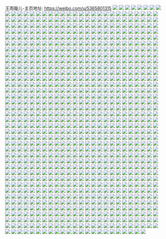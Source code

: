 王雨璇儿-主页地址: https://weibo.com/u/5365801315 
![](https://wx4.sinaimg.cn/mw2000/005R8m2vly1h9f5t10tcrj30u0140jxy.jpg) 
![](https://wx4.sinaimg.cn/mw2000/005R8m2vly1h9f5t22whdj30u013ydnu.jpg) 
![](https://wx4.sinaimg.cn/mw2000/005R8m2vly1h9f5t310rmj30u013ytgn.jpg) 
![](https://wx4.sinaimg.cn/mw2000/005R8m2vly1h9f5t42zs8j30u0140dmd.jpg) 
![](https://wx4.sinaimg.cn/mw2000/005R8m2vly1h9f5t4u2s9j30u00u0afa.jpg) 
![](https://wx4.sinaimg.cn/mw2000/005R8m2vly1h9f5t3ifcfj30u0140jxx.jpg) 
![](https://wx4.sinaimg.cn/mw2000/005R8m2vly1h9cz8h7i69j30u0140455.jpg) 
![](https://wx4.sinaimg.cn/mw2000/005R8m2vly1h9cz8hod0yj30u014079v.jpg) 
![](https://wx4.sinaimg.cn/mw2000/005R8m2vly1h9cz8idmqej30u0140tih.jpg) 
![](https://wx4.sinaimg.cn/mw2000/005R8m2vly1h9cz8j3bgaj30u014011v.jpg) 
![](https://wx4.sinaimg.cn/mw2000/005R8m2vly1h72pv7trrsj30u01enwlf.jpg) 
![](https://wx4.sinaimg.cn/mw2000/005R8m2vly1h5azbaortij30qa13egqj.jpg) 
![](https://wx4.sinaimg.cn/mw2000/005R8m2vly1h5azbc1337j30u0140dkw.jpg) 
![](https://wx4.sinaimg.cn/mw2000/005R8m2vly1h5azbbm5iaj30u018z7b2.jpg) 
![](https://wx4.sinaimg.cn/mw2000/005R8m2vly1h5azbcnvogj30nk0zdq6p.jpg) 
![](https://wx4.sinaimg.cn/mw2000/005R8m2vly1h5azbb40uoj30u013zafd.jpg) 
![](https://wx4.sinaimg.cn/mw2000/005R8m2vly1h5azba7bl0j30u01910z3.jpg) 
![](https://wx4.sinaimg.cn/mw2000/005R8m2vly1h5azbd388vj30px12vq7j.jpg) 
![](https://wx4.sinaimg.cn/mw2000/005R8m2vly1h5azbdl93fj30u018zn34.jpg) 
![](https://wx4.sinaimg.cn/mw2000/005R8m2vly1h5azbe0ebvj30u0140q9c.jpg) 
![](https://wx4.sinaimg.cn/mw2000/005R8m2vly1h4rbfb95phj30wi17c4ag.jpg) 
![](https://wx4.sinaimg.cn/mw2000/005R8m2vly1h4rbfcgl6hj30wi17c7mv.jpg) 
![](https://wx4.sinaimg.cn/mw2000/005R8m2vly1h4rbfae0vxj30qv0zu13y.jpg) 
![](https://wx4.sinaimg.cn/mw2000/005R8m2vly1h4lt36b3q6j30no0nojud.jpg) 
![](https://wx4.sinaimg.cn/mw2000/005R8m2vly1h4lt36zy3rj30ob0obwhp.jpg) 
![](https://wx4.sinaimg.cn/mw2000/005R8m2vly1h4lt36ode0j30n60n6dj8.jpg) 
![](https://wx4.sinaimg.cn/mw2000/005R8m2vly1h4lt37cpasj30o30o341h.jpg) 
![](https://wx4.sinaimg.cn/mw2000/005R8m2vly1h4lt35xv4aj30ny0nyadm.jpg) 
![](https://wx4.sinaimg.cn/mw2000/005R8m2vly1h4lt37nmgej30n90n9q5s.jpg) 
![](https://wx4.sinaimg.cn/mw2000/005R8m2vly1h4lt38fgngj30u00u042o.jpg) 
![](https://wx4.sinaimg.cn/mw2000/005R8m2vly1h4lt394470j30u00u0tda.jpg) 
![](https://wx4.sinaimg.cn/mw2000/005R8m2vly1h4lt39fmmaj30u00u0gq2.jpg) 
![](https://wx4.sinaimg.cn/mw2000/005R8m2vly1h4lt39v0m2j30u00u00x4.jpg) 
![](https://wx4.sinaimg.cn/mw2000/005R8m2vly1h4lt3a6u8uj30u00u0dkn.jpg) 
![](https://wx4.sinaimg.cn/mw2000/005R8m2vly1h4h8qqg8imj31400u0q89.jpg) 
![](https://wx4.sinaimg.cn/mw2000/005R8m2vly1h4ertvw0ouj30u00u0wjy.jpg) 
![](https://wx4.sinaimg.cn/mw2000/005R8m2vly1h4ertwbe0oj30u00u0q6z.jpg) 
![](https://wx4.sinaimg.cn/mw2000/005R8m2vly1h4ertwupibj30u00u0grw.jpg) 
![](https://wx4.sinaimg.cn/mw2000/005R8m2vly1h3qne7nyjoj31sc2dsx6p.jpg) 
![](https://wx4.sinaimg.cn/mw2000/005R8m2vly1h3qne9bp8vj31sc2ds1ky.jpg) 
![](https://wx4.sinaimg.cn/mw2000/005R8m2vly1h3qnebm9u8j32c03407wj.jpg) 
![](https://wx4.sinaimg.cn/mw2000/005R8m2vly1h3qneis3dcj32c0340u0z.jpg) 
![](https://wx4.sinaimg.cn/mw2000/005R8m2vly1h3hlabr6guj31sc2ds7wh.jpg) 
![](https://wx4.sinaimg.cn/mw2000/005R8m2vly1h2wqfwrfr8j31sc2dshdt.jpg) 
![](https://wx4.sinaimg.cn/mw2000/005R8m2vly1h2wqfydd9lj32c0340kjm.jpg) 
![](https://wx4.sinaimg.cn/mw2000/005R8m2vly1h2wqfvkk12j32c03401kz.jpg) 
![](https://wx4.sinaimg.cn/mw2000/005R8m2vly1h2wqg1a254j3212212hdt.jpg) 
![](https://wx4.sinaimg.cn/mw2000/005R8m2vly1h2wqfze5i2j31wb2j2npd.jpg) 
![](https://wx4.sinaimg.cn/mw2000/005R8m2vly1h2wqg396usj32bz2bzu0x.jpg) 
![](https://wx4.sinaimg.cn/mw2000/005R8m2vly1h2wqgxlamsj30zi1ga4bv.jpg) 
![](https://wx4.sinaimg.cn/mw2000/005R8m2vly1h2wqgw8naej325b2v3e81.jpg) 
![](https://wx4.sinaimg.cn/mw2000/005R8m2vly1h2wqhqyl9ej32801o0e81.jpg) 
![](https://wx4.sinaimg.cn/mw2000/005R8m2vgy1gzi1dkf073j32c02c0b29.jpg) 
![](https://wx4.sinaimg.cn/mw2000/005R8m2vgy1gzjy844yjuj31k51k51kx.jpg) 
![](https://wx4.sinaimg.cn/mw2000/005R8m2vgy1gzjzk64p5sj311y11yazd.jpg) 
![](https://wx4.sinaimg.cn/mw2000/005R8m2vgy1gzk191vakzj32bz2bznpd.jpg) 
![](https://wx4.sinaimg.cn/mw2000/005R8m2vgy1gzk196dpo6j32bz2bzb2a.jpg) 
![](https://wx4.sinaimg.cn/mw2000/005R8m2vgy1gzk19c29u5j32c02bz1ky.jpg) 
![](https://wx4.sinaimg.cn/mw2000/005R8m2vly1gz7exm1pmkj32c02bzu0y.jpg) 
![](https://wx4.sinaimg.cn/mw2000/005R8m2vly1gz7exog4zvj31mr1mrb29.jpg) 
![](https://wx4.sinaimg.cn/mw2000/005R8m2vly1gz7exjneboj31ef1efx1u.jpg) 
![](https://wx4.sinaimg.cn/mw2000/005R8m2vly1gz7exp2vy1j31hc1hc178.jpg) 
![](https://wx4.sinaimg.cn/mw2000/005R8m2vly1gyd36bu9icj323u35skjm.jpg) 
![](https://wx4.sinaimg.cn/mw2000/005R8m2vly1gyd36oburwj323u35snpe.jpg) 
![](https://wx4.sinaimg.cn/mw2000/005R8m2vly1gyd37l4aa6j323u35se83.jpg) 
![](https://wx4.sinaimg.cn/mw2000/005R8m2vly1gyd36z2gaxj323u35sqv6.jpg) 
![](https://wx4.sinaimg.cn/mw2000/005R8m2vly1gyd37p6sv7j32gx1uphdt.jpg) 
![](https://wx4.sinaimg.cn/mw2000/005R8m2vly1gyd35uc531j323u35sb2a.jpg) 
![](https://wx4.sinaimg.cn/mw2000/005R8m2vly1gxyhfloolxj32c03401ky.jpg) 
![](https://wx4.sinaimg.cn/mw2000/005R8m2vly1gxyhexk9kqj30xc2s0e81.jpg) 
![](https://wx4.sinaimg.cn/mw2000/005R8m2vly1gxyhf1ddgfj315o2p8hdt.jpg) 
![](https://wx4.sinaimg.cn/mw2000/005R8m2vly1gxyhf6oaqej32bz2yuhdt.jpg) 
![](https://wx4.sinaimg.cn/mw2000/005R8m2vly1gxyhfdfmd3j324g24g4qp.jpg) 
![](https://wx4.sinaimg.cn/mw2000/005R8m2vly1gxyherjk7pj30xc3pcb29.jpg) 
![](https://wx4.sinaimg.cn/mw2000/005R8m2vly1gxyhft2t1uj30xc2s04qp.jpg) 
![](https://wx4.sinaimg.cn/mw2000/005R8m2vly1gxyhfq9gx4j3297309u0x.jpg) 
![](https://wx4.sinaimg.cn/mw2000/005R8m2vly1gxyhfuu36mj30xc2s04lp.jpg) 
![](https://wx4.sinaimg.cn/mw2000/005R8m2vly1gxoz6907w1j323u35sx6s.jpg) 
![](https://wx4.sinaimg.cn/mw2000/005R8m2vly1gxoz61n2mmj323u35su10.jpg) 
![](https://wx4.sinaimg.cn/mw2000/005R8m2vly1gxoz6fnx2hj323u35snpg.jpg) 
![](https://wx4.sinaimg.cn/mw2000/005R8m2vly1gxoz6o1icij322n340kjp.jpg) 
![](https://wx4.sinaimg.cn/mw2000/005R8m2vly1gxoz6vohzuj323u35sqv9.jpg) 
![](https://wx4.sinaimg.cn/mw2000/005R8m2vly1gxozkt5db4j323u35snpg.jpg) 
![](https://wx4.sinaimg.cn/mw2000/005R8m2vly1gwzjk1ji36j327z27zhdt.jpg) 
![](https://wx4.sinaimg.cn/mw2000/005R8m2vly1gwzjk2xqvvj32c02c01ky.jpg) 
![](https://wx4.sinaimg.cn/mw2000/005R8m2vly1gwzjk3limcj32c02c04qp.jpg) 
![](https://wx4.sinaimg.cn/mw2000/005R8m2vly1gwzjk4z0k1j32bz2bzqui.jpg) 
![](https://wx4.sinaimg.cn/mw2000/005R8m2vly1gwzjk5uk68j32c02c0u0x.jpg) 
![](https://wx4.sinaimg.cn/mw2000/005R8m2vly1gwzjk6oqvdj32c02c0b29.jpg) 
![](https://wx4.sinaimg.cn/mw2000/005R8m2vly1gwzjk7jlb5j32bz2bze81.jpg) 
![](https://wx4.sinaimg.cn/mw2000/005R8m2vly1gwzjk8m39rj32132134qp.jpg) 
![](https://wx4.sinaimg.cn/mw2000/005R8m2vly1gwzjk9dp8tj32c02c04qp.jpg) 
![](https://wx4.sinaimg.cn/mw2000/005R8m2vly1gwzjkcbwycj32c02c04qp.jpg) 
![](https://wx4.sinaimg.cn/mw2000/005R8m2vly1gwzjkd5vluj32bz2bz1kx.jpg) 
![](https://wx4.sinaimg.cn/mw2000/005R8m2vly1gwzjkdqhhej32bz2bz1kx.jpg) 
![](https://wx4.sinaimg.cn/mw2000/005R8m2vly1gwzjke4zoej31g61g67h7.jpg) 
![](https://wx4.sinaimg.cn/mw2000/005R8m2vly1gvyvkowowaj32192qn4qp.jpg) 
![](https://wx4.sinaimg.cn/mw2000/005R8m2vly1gvyvkrllo1j32c02c0e81.jpg) 
![](https://wx4.sinaimg.cn/mw2000/005R8m2vly1gvyvkxubg9j320y2w8e81.jpg) 
![](https://wx4.sinaimg.cn/mw2000/005R8m2vly1gvxs21lfwyj32c02c0x6p.jpg) 
![](https://wx4.sinaimg.cn/mw2000/005R8m2vly1gvxs2bcofdj32c02c0x6p.jpg) 
![](https://wx4.sinaimg.cn/mw2000/005R8m2vly1gvxs1bvjgdj32c02c0x6p.jpg) 
![](https://wx4.sinaimg.cn/mw2000/005R8m2vly1gvxs1h7rc4j32c02c0kjl.jpg) 
![](https://wx4.sinaimg.cn/mw2000/005R8m2vly1gvxs1k17ptj32c02c0kjm.jpg) 
![](https://wx4.sinaimg.cn/mw2000/005R8m2vly1gvxs1wp9amj32c02c04qq.jpg) 
![](https://wx4.sinaimg.cn/mw2000/005R8m2vly1gvxs2mqmy2j32c02c0kjl.jpg) 
![](https://wx4.sinaimg.cn/mw2000/005R8m2vly1gvxs1u1mddj32c02c0e82.jpg) 
![](https://wx4.sinaimg.cn/mw2000/005R8m2vly1gvxs2g5mjnj32c02c0b2a.jpg) 
![](https://wx4.sinaimg.cn/mw2000/005R8m2vly1gvxs1n36fhj32c02c0e82.jpg) 
![](https://wx4.sinaimg.cn/mw2000/005R8m2vly1gvxs1p8aupj32c02c0qv5.jpg) 
![](https://wx4.sinaimg.cn/mw2000/005R8m2vly1gvxs1z6nqqj32c02c0qv5.jpg) 
![](https://wx4.sinaimg.cn/mw2000/005R8m2vly1gvxs28v25qj31wo1wox6p.jpg) 
![](https://wx4.sinaimg.cn/mw2000/005R8m2vly1gvxs2jrmwrj32c02c0u0x.jpg) 
![](https://wx4.sinaimg.cn/mw2000/005R8m2vly1gvxs1etecmj32c02c07wi.jpg) 
![](https://wx4.sinaimg.cn/mw2000/005R8m2vly1gvxs2or8mmj32c02c07wh.jpg) 
![](https://wx4.sinaimg.cn/mw2000/005R8m2vly1gvxs2qxe6jj32c02c0npd.jpg) 
![](https://wx4.sinaimg.cn/mw2000/005R8m2vly1gvxs2udp6fj32c02c0kjm.jpg) 
![](https://wx4.sinaimg.cn/mw2000/005R8m2vly1gujxppewlcj62bz2bzqv502.jpg) 
![](https://wx4.sinaimg.cn/mw2000/005R8m2vly1gujxpuvc6tj62bz2c0kjm02.jpg) 
![](https://wx4.sinaimg.cn/mw2000/005R8m2vly1gujxpju29kj62c02c0npd02.jpg) 
![](https://wx4.sinaimg.cn/mw2000/005R8m2vly1gujxp8rb07j32c02c0kjl.jpg) 
![](https://wx4.sinaimg.cn/mw2000/005R8m2vly1gtlafnwdwsj60z40z4wnw02.jpg) 
![](https://wx4.sinaimg.cn/mw2000/005R8m2vly1gtlafqnwrej62bz2bzqv602.jpg) 
![](https://wx4.sinaimg.cn/mw2000/005R8m2vly1gtlafuce65j62c02c07wi02.jpg) 
![](https://wx4.sinaimg.cn/mw2000/005R8m2vly1gtlafwv6s0j62by2bykjm02.jpg) 
![](https://wx4.sinaimg.cn/mw2000/005R8m2vly1gtlafzkf42j62c02c04qq02.jpg) 
![](https://wx4.sinaimg.cn/mw2000/005R8m2vly1gtlafninh1j30qg0qg0xz.jpg) 
![](https://wx4.sinaimg.cn/mw2000/005R8m2vly1gt8s2ac80rj32c0340e82.jpg) 
![](https://wx4.sinaimg.cn/mw2000/005R8m2vly1gt8s2cj9mpj32c0340b2a.jpg) 
![](https://wx4.sinaimg.cn/mw2000/005R8m2vly1gt8s2ez7t0j32c0340e82.jpg) 
![](https://wx4.sinaimg.cn/mw2000/005R8m2vly1gt8s2i3xa3j32c0340hdu.jpg) 
![](https://wx4.sinaimg.cn/mw2000/005R8m2vly1gt8s27za6hj32c0340b2a.jpg) 
![](https://wx4.sinaimg.cn/mw2000/005R8m2vly1gt8s2k5flsj32c03404qq.jpg) 
![](https://wx4.sinaimg.cn/mw2000/005R8m2vly1gt8s2mni88j32c0340kjm.jpg) 
![](https://wx4.sinaimg.cn/mw2000/005R8m2vly1gt8s2pghnzj32c0340kjm.jpg) 
![](https://wx4.sinaimg.cn/mw2000/005R8m2vly1gt8s2rmlmrj32c0340b2a.jpg) 
![](https://wx4.sinaimg.cn/mw2000/005R8m2vly1gt2bpl629sj32bz2c0b29.jpg) 
![](https://wx4.sinaimg.cn/mw2000/005R8m2vly1gt2bpmm476j32bz2bz7wh.jpg) 
![](https://wx4.sinaimg.cn/mw2000/005R8m2vly1gt2bppcns9j31yy1yytyf.jpg) 
![](https://wx4.sinaimg.cn/mw2000/005R8m2vly1gt2bpr59jpj32bz2bzu0x.jpg) 
![](https://wx4.sinaimg.cn/mw2000/005R8m2vly1gt2bpxldb4j31ve1vee83.jpg) 
![](https://wx4.sinaimg.cn/mw2000/005R8m2vly1gt2bpjsqf2j32bz2bzqv5.jpg) 
![](https://wx4.sinaimg.cn/mw2000/005R8m2vly1gt2bpst0y0j32bz2bzqv5.jpg) 
![](https://wx4.sinaimg.cn/mw2000/005R8m2vly1gt2bpuie5zj32c02c0npd.jpg) 
![](https://wx4.sinaimg.cn/mw2000/005R8m2vly1gt2bq07gudj31pc1pcqv6.jpg) 
![](https://wx4.sinaimg.cn/mw2000/005R8m2vly1gshwdg1rorj31sg2dsb29.jpg) 
![](https://wx4.sinaimg.cn/mw2000/005R8m2vly1gshwdde5vsj31sg2dr4qp.jpg) 
![](https://wx4.sinaimg.cn/mw2000/005R8m2vly1gshwdl0v4yj31sg2drhao.jpg) 
![](https://wx4.sinaimg.cn/mw2000/005R8m2vly1gshwdi9fnhj31sg2drb29.jpg) 
![](https://wx4.sinaimg.cn/mw2000/005R8m2vly1gshwdm5d0aj31sg2drx5u.jpg) 
![](https://wx4.sinaimg.cn/mw2000/005R8m2vly1gsq4dxnnzyj32c02c0hdt.jpg) 
![](https://wx4.sinaimg.cn/mw2000/005R8m2vly1grze60jvzmj31sg2ds1l1.jpg) 
![](https://wx4.sinaimg.cn/mw2000/005R8m2vly1grze7hdlqdj32c03407wo.jpg) 
![](https://wx4.sinaimg.cn/mw2000/005R8m2vly1grze76fv2jj32c0340e87.jpg) 
![](https://wx4.sinaimg.cn/mw2000/005R8m2vly1grze7aflvxj31sf2dsb2c.jpg) 
![](https://wx4.sinaimg.cn/mw2000/005R8m2vly1grze7ntjzzj32c0340u13.jpg) 
![](https://wx4.sinaimg.cn/mw2000/005R8m2vly1grze5ul6nfj31sg2dsb2c.jpg) 
![](https://wx4.sinaimg.cn/mw2000/005R8m2vly1grze7qmukfj32c03401ky.jpg) 
![](https://wx4.sinaimg.cn/mw2000/005R8m2vly1gsrciblqglj32c0340e83.jpg) 
![](https://wx4.sinaimg.cn/mw2000/005R8m2vly1gsrciekyisj32c03404qq.jpg) 
![](https://wx4.sinaimg.cn/mw2000/005R8m2vly1gr3xu3tygtj30v91vox5t.jpg) 
![](https://wx4.sinaimg.cn/mw2000/005R8m2vly1gr1yayll5ij31sg1sf1kx.jpg) 
![](https://wx4.sinaimg.cn/mw2000/005R8m2vly1gr1yb5s8czj31ci1ci4f1.jpg) 
![](https://wx4.sinaimg.cn/mw2000/005R8m2vly1gr1yb48m42j31c61c6dwk.jpg) 
![](https://wx4.sinaimg.cn/mw2000/005R8m2vly1gr1yb3br1bj31sg2ds7wk.jpg) 
![](https://wx4.sinaimg.cn/mw2000/005R8m2vly1gr1yb9unb0j31sg2dsnpf.jpg) 
![](https://wx4.sinaimg.cn/mw2000/005R8m2vly1gr1ybe4p29j31sg2dsu0z.jpg) 
![](https://wx4.sinaimg.cn/mw2000/005R8m2vly1gr1ybeovf0j30v90v9dia.jpg) 
![](https://wx4.sinaimg.cn/mw2000/005R8m2vly1gr1yaxdedhj31mh1mhdxx.jpg) 
![](https://wx4.sinaimg.cn/mw2000/005R8m2vly1gr1yb4zm2dj30v90v9djo.jpg) 
![](https://wx4.sinaimg.cn/mw2000/005R8m2vly1gqp8fzz71jj31sg1sfh62.jpg) 
![](https://wx4.sinaimg.cn/mw2000/005R8m2vly1gqp8g9lwlyj32801o0b29.jpg) 
![](https://wx4.sinaimg.cn/mw2000/005R8m2vly1gqp8g5rcy0j31mp1mpb2c.jpg) 
![](https://wx4.sinaimg.cn/mw2000/005R8m2vly1gqp8fyxuisj31sg1sf4p5.jpg) 
![](https://wx4.sinaimg.cn/mw2000/005R8m2vly1gqp8ggqk7sj313v13vhdt.jpg) 
![](https://wx4.sinaimg.cn/mw2000/005R8m2vly1gqp8gbndtej32801o07wh.jpg) 
![](https://wx4.sinaimg.cn/mw2000/005R8m2vly1gqp8g7yimxj31q91q9e81.jpg) 
![](https://wx4.sinaimg.cn/mw2000/005R8m2vly1gqp8gdeljqj31sg1sf7ud.jpg) 
![](https://wx4.sinaimg.cn/mw2000/005R8m2vly1gqp8gj4w9ej32c02c01kx.jpg) 
![](https://wx4.sinaimg.cn/mw2000/005R8m2vly1gqllm81taej31sg1sfkjn.jpg) 
![](https://wx4.sinaimg.cn/mw2000/005R8m2vly1gqllm3e4j3j31ic1ic7m7.jpg) 
![](https://wx4.sinaimg.cn/mw2000/005R8m2vly1gqllm4fj5xj31sg1sf1dv.jpg) 
![](https://wx4.sinaimg.cn/mw2000/005R8m2vly1gqllopccscj31sg1sftwz.jpg) 
![](https://wx4.sinaimg.cn/mw2000/005R8m2vly1gqllm0vgzxj31se1sex52.jpg) 
![](https://wx4.sinaimg.cn/mw2000/005R8m2vly1gqllmazvfij31sg1sfe82.jpg) 
![](https://wx4.sinaimg.cn/mw2000/005R8m2vly1gqjbzf6wgyj30u00u0qaq.jpg) 
![](https://wx4.sinaimg.cn/mw2000/005R8m2vly1gq41prvel5j31c91c918i.jpg) 
![](https://wx4.sinaimg.cn/mw2000/005R8m2vly1gq41prbf3lj32c02bzu0x.jpg) 
![](https://wx4.sinaimg.cn/mw2000/005R8m2vly1gq41pt6m79j32c02bzu0x.jpg) 
![](https://wx4.sinaimg.cn/mw2000/005R8m2vly1gq41pu2mm5j32c02bz4qp.jpg) 
![](https://wx4.sinaimg.cn/mw2000/005R8m2vly1gq41pscfj8j31c91c84ds.jpg) 
![](https://wx4.sinaimg.cn/mw2000/005R8m2vly1gq41puzvzjj325n25nkjl.jpg) 
![](https://wx4.sinaimg.cn/mw2000/005R8m2vly1gq0ul10nfjj32bz2bz4qt.jpg) 
![](https://wx4.sinaimg.cn/mw2000/005R8m2vly1gq0ul9vbp2j32bz2c0u11.jpg) 
![](https://wx4.sinaimg.cn/mw2000/005R8m2vly1gq0uktq5oaj31u01u0npg.jpg) 
![](https://wx4.sinaimg.cn/mw2000/005R8m2vly1gq0ulh9epxj31w81w9kjo.jpg) 
![](https://wx4.sinaimg.cn/mw2000/005R8m2vly1gq0ulmyrq7j31r01r0hdv.jpg) 
![](https://wx4.sinaimg.cn/mw2000/005R8m2vly1gq0ulutt13j3206206e85.jpg) 
![](https://wx4.sinaimg.cn/mw2000/005R8m2vly1gq0um5guiyj32bz2c04qu.jpg) 
![](https://wx4.sinaimg.cn/mw2000/005R8m2vly1gq0um94t3cj32c02c01hm.jpg) 
![](https://wx4.sinaimg.cn/mw2000/005R8m2vly1gq0umababsj30el0c30tp.jpg) 
![](https://wx4.sinaimg.cn/mw2000/005R8m2vly1gpw8j8lvrtj323u35s4qp.jpg) 
![](https://wx4.sinaimg.cn/mw2000/005R8m2vly1gpw8jb4ouvj31p12jjqtl.jpg) 
![](https://wx4.sinaimg.cn/mw2000/005R8m2vly1gpw8jdwhj0j323u35s7wh.jpg) 
![](https://wx4.sinaimg.cn/mw2000/005R8m2vly1gpw8ji9ligj31x52vqb29.jpg) 
![](https://wx4.sinaimg.cn/mw2000/005R8m2vly1gpw8jnxmc7j323034jb29.jpg) 
![](https://wx4.sinaimg.cn/mw2000/005R8m2vly1gpw8jr7kw1j323u35s4qp.jpg) 
![](https://wx4.sinaimg.cn/mw2000/005R8m2vly1gpw8juzjgfj31zq2zme81.jpg) 
![](https://wx4.sinaimg.cn/mw2000/005R8m2vly1gpq66zvw6nj31s01s04qp.jpg) 
![](https://wx4.sinaimg.cn/mw2000/005R8m2vly1gpq671khoqj30pm0tbk3d.jpg) 
![](https://wx4.sinaimg.cn/mw2000/005R8m2vly1gpq673qcthj30xw0xwtsj.jpg) 
![](https://wx4.sinaimg.cn/mw2000/005R8m2vly1gpq66vksgjj31rp1rpkjp.jpg) 
![](https://wx4.sinaimg.cn/mw2000/005R8m2vly1gpq67a0e5yj31e51e54qr.jpg) 
![](https://wx4.sinaimg.cn/mw2000/005R8m2vly1gpq67bw0jlj31km1kmkjp.jpg) 
![](https://wx4.sinaimg.cn/mw2000/005R8m2vly1gpq67drlpxj31s01rznpg.jpg) 
![](https://wx4.sinaimg.cn/mw2000/005R8m2vly1gpq67egnrgj3141141tza.jpg) 
![](https://wx4.sinaimg.cn/mw2000/005R8m2vly1gpq67gp688j318l18l1kz.jpg) 
![](https://wx4.sinaimg.cn/mw2000/005R8m2vly1gpmi86b3mhj31it1it1l0.jpg) 
![](https://wx4.sinaimg.cn/mw2000/005R8m2vly1gpmi880fsxj31s01s04qp.jpg) 
![](https://wx4.sinaimg.cn/mw2000/005R8m2vly1gpmi88y1zgj316c16ckdc.jpg) 
![](https://wx4.sinaimg.cn/mw2000/005R8m2vly1gpmi8c4mk9j316t16tx6p.jpg) 
![](https://wx4.sinaimg.cn/mw2000/005R8m2vly1gpmi8lzs8gj31s01s0b2c.jpg) 
![](https://wx4.sinaimg.cn/mw2000/005R8m2vly1gpmi8teod7j31s01s0npg.jpg) 
![](https://wx4.sinaimg.cn/mw2000/005R8m2vly1gplkiefcicj31s01s0qv8.jpg) 
![](https://wx4.sinaimg.cn/mw2000/005R8m2vly1gplkinw45gj31s01s0qv8.jpg) 
![](https://wx4.sinaimg.cn/mw2000/005R8m2vly1gplki4aqy1j31rk1rke85.jpg) 
![](https://wx4.sinaimg.cn/mw2000/005R8m2vly1gplkiqoyr1j31d91d9npf.jpg) 
![](https://wx4.sinaimg.cn/mw2000/005R8m2vly1gplkj9wgljj31s01s0b2c.jpg) 
![](https://wx4.sinaimg.cn/mw2000/005R8m2vly1gplkjpgq7gj31je1jeb2b.jpg) 
![](https://wx4.sinaimg.cn/mw2000/005R8m2vly1gpj9dy604sj31sg1sg4po.jpg) 
![](https://wx4.sinaimg.cn/mw2000/005R8m2vly1gpfozp6jioj31vo1vob29.jpg) 
![](https://wx4.sinaimg.cn/mw2000/005R8m2vly1gpfozpw576j31o01o04qp.jpg) 
![](https://wx4.sinaimg.cn/mw2000/005R8m2vly1gpfozqhwuij31vo1vo1kx.jpg) 
![](https://wx4.sinaimg.cn/mw2000/005R8m2vly1gpfozr448cj31vo1vo4qp.jpg) 
![](https://wx4.sinaimg.cn/mw2000/005R8m2vly1gpfozoevdwj31vo1voe81.jpg) 
![](https://wx4.sinaimg.cn/mw2000/005R8m2vly1gpfozxxc4cj32bz2c0qv6.jpg) 
![](https://wx4.sinaimg.cn/mw2000/005R8m2vly1gpbmw67s1zj31sg2ds1kz.jpg) 
![](https://wx4.sinaimg.cn/mw2000/005R8m2vly1gpbm3fdyw1j32c02c0u0x.jpg) 
![](https://wx4.sinaimg.cn/mw2000/005R8m2vly1gpbm3sc3h3j32c02c0qvb.jpg) 
![](https://wx4.sinaimg.cn/mw2000/005R8m2vly1gpbm3htigkj32c0340x6p.jpg) 
![](https://wx4.sinaimg.cn/mw2000/005R8m2vly1gpbm47qq07j32c03404qr.jpg) 
![](https://wx4.sinaimg.cn/mw2000/005R8m2vly1gpbm3ua9tlj32c02c04qp.jpg) 
![](https://wx4.sinaimg.cn/mw2000/005R8m2vly1gpbm3wnrr0j32c02c0e81.jpg) 
![](https://wx4.sinaimg.cn/mw2000/005R8m2vly1gpbm448rlbj32c02c01kx.jpg) 
![](https://wx4.sinaimg.cn/mw2000/005R8m2vly1gpbm424lavj32c02c04qp.jpg) 
![](https://wx4.sinaimg.cn/mw2000/005R8m2vly1gpbm3l5gvpj32c0340x6p.jpg) 
![](https://wx4.sinaimg.cn/mw2000/005R8m2vly1gpbm3zvbxyj32c02c04qp.jpg) 
![](https://wx4.sinaimg.cn/mw2000/005R8m2vly1gp7wzo2fthj32c0340hdu.jpg) 
![](https://wx4.sinaimg.cn/mw2000/005R8m2vly1gp7wzteuz8j32c03404qr.jpg) 
![](https://wx4.sinaimg.cn/mw2000/005R8m2vly1gp7wzuq5kxj32432th18b.jpg) 
![](https://wx4.sinaimg.cn/mw2000/005R8m2vly1gp7wzyy0poj32c03401kz.jpg) 
![](https://wx4.sinaimg.cn/mw2000/005R8m2vly1gp7x02pyzej32c0340npe.jpg) 
![](https://wx4.sinaimg.cn/mw2000/005R8m2vly1gp7x0mylpcj32c0340u0y.jpg) 
![](https://wx4.sinaimg.cn/mw2000/005R8m2vly1gp7x0ikrz6j32ds1sgapf.jpg) 
![](https://wx4.sinaimg.cn/mw2000/005R8m2vly1gp7x0v7g68j32c02c01kx.jpg) 
![](https://wx4.sinaimg.cn/mw2000/005R8m2vly1gp7x0t7ahgj30im0dywfu.jpg) 
![](https://wx4.sinaimg.cn/mw2000/005R8m2vly1gp7x0s4952j32c0340e83.jpg) 
![](https://wx4.sinaimg.cn/mw2000/005R8m2vly1gp7x06jjvhj32c0340hdu.jpg) 
![](https://wx4.sinaimg.cn/mw2000/005R8m2vly1gp7x09ngvwj32c02c0hdi.jpg) 
![](https://wx4.sinaimg.cn/mw2000/005R8m2vly1gp7x0dji5cj32c02c0e81.jpg) 
![](https://wx4.sinaimg.cn/mw2000/005R8m2vly1gp7x0ghgrrj32c02c04qp.jpg) 
![](https://wx4.sinaimg.cn/mw2000/005R8m2vly1gp5m2ix76bj322o340x6p.jpg) 
![](https://wx4.sinaimg.cn/mw2000/005R8m2vly1gp5m2jw965j322n340e81.jpg) 
![](https://wx4.sinaimg.cn/mw2000/005R8m2vly1gp5m2kxsluj323u35s4qp.jpg) 
![](https://wx4.sinaimg.cn/mw2000/005R8m2vly1gp5m2m0stnj323u35shdt.jpg) 
![](https://wx4.sinaimg.cn/mw2000/005R8m2vly1gp5m2o0owfj323u35skj5.jpg) 
![](https://wx4.sinaimg.cn/mw2000/005R8m2vly1gp5m2sqin8j323u35shdt.jpg) 
![](https://wx4.sinaimg.cn/mw2000/005R8m2vly1gp5m2wq4jvj335s23uhdt.jpg) 
![](https://wx4.sinaimg.cn/mw2000/005R8m2vly1gp5m2rlv2cj334022okjl.jpg) 
![](https://wx4.sinaimg.cn/mw2000/005R8m2vly1gp5m2gzsghj335s23u1kx.jpg) 
![](https://wx4.sinaimg.cn/mw2000/005R8m2vly1gp5m2p0vzej322o340hdt.jpg) 
![](https://wx4.sinaimg.cn/mw2000/005R8m2vly1gp5m2veo57j356o3gge87.jpg) 
![](https://wx4.sinaimg.cn/mw2000/005R8m2vly1gp5m2n9dgej323u35sqv5.jpg) 
![](https://wx4.sinaimg.cn/mw2000/005R8m2vly1gp0y04u747j32c03404qq.jpg) 
![](https://wx4.sinaimg.cn/mw2000/005R8m2vly1gox2jofxtfj30rs3h2nis.jpg) 
![](https://wx4.sinaimg.cn/mw2000/005R8m2vly1gox2jpe12xj323u35s7wh.jpg) 
![](https://wx4.sinaimg.cn/mw2000/005R8m2vly1gox2jn3yi2j32401eoqgh.jpg) 
![](https://wx4.sinaimg.cn/mw2000/005R8m2vly1gox2jq4us9j31x02vix5r.jpg) 
![](https://wx4.sinaimg.cn/mw2000/005R8m2vly1gox2jrshxaj32zr1ztkhr.jpg) 
![](https://wx4.sinaimg.cn/mw2000/005R8m2vly1gox2jtfs68j323u35stvq.jpg) 
![](https://wx4.sinaimg.cn/mw2000/005R8m2vly1gox2jv33vnj31mb2fhne6.jpg) 
![](https://wx4.sinaimg.cn/mw2000/005R8m2vly1gox2jwm366j323u35s4qp.jpg) 
![](https://wx4.sinaimg.cn/mw2000/005R8m2vly1gox2jvs3prj335s23u1kx.jpg) 
![](https://wx4.sinaimg.cn/mw2000/005R8m2vly1gorjg9clrpj32c03401iz.jpg) 
![](https://wx4.sinaimg.cn/mw2000/005R8m2vly1gorjffsdp1j31o02801kx.jpg) 
![](https://wx4.sinaimg.cn/mw2000/005R8m2vly1gorjfjsz1ej32c03407wh.jpg) 
![](https://wx4.sinaimg.cn/mw2000/005R8m2vly1gorjfdbi42j323c2shkgl.jpg) 
![](https://wx4.sinaimg.cn/mw2000/005R8m2vly1gorjfkiv9ij30y219fwnh.jpg) 
![](https://wx4.sinaimg.cn/mw2000/005R8m2vly1gorjfa97u9j32c02c04ku.jpg) 
![](https://wx4.sinaimg.cn/mw2000/005R8m2vly1gorjg7mtgrj32c0340u0y.jpg) 
![](https://wx4.sinaimg.cn/mw2000/005R8m2vly1gorjfhdgzpj32c0340nom.jpg) 
![](https://wx4.sinaimg.cn/mw2000/005R8m2vly1gorjgduqajj32c0340b2b.jpg) 
![](https://wx4.sinaimg.cn/mw2000/005R8m2vly1goqmc5kkymj33402c0tqs.jpg) 
![](https://wx4.sinaimg.cn/mw2000/005R8m2vly1goqmcagbn2j32c02c0dxo.jpg) 
![](https://wx4.sinaimg.cn/mw2000/005R8m2vly1goqmc8off9j32c02c0azq.jpg) 
![](https://wx4.sinaimg.cn/mw2000/005R8m2vly1goqlspnyk5j32c0340npd.jpg) 
![](https://wx4.sinaimg.cn/mw2000/005R8m2vly1goqlpc0xlsj31pr2abhdt.jpg) 
![](https://wx4.sinaimg.cn/mw2000/005R8m2vly1goqlsnmztdj32801o0e81.jpg) 
![](https://wx4.sinaimg.cn/mw2000/005R8m2vly1goqlpee09fj32402tchdt.jpg) 
![](https://wx4.sinaimg.cn/mw2000/005R8m2vly1goqlsijqy7j32ae35skjl.jpg) 
![](https://wx4.sinaimg.cn/mw2000/005R8m2vly1goqlsjfsgnj30t012ok2v.jpg) 
![](https://wx4.sinaimg.cn/mw2000/005R8m2vly1goqlslzsazj32c03401kx.jpg) 
![](https://wx4.sinaimg.cn/mw2000/005R8m2vly1goqlsu4z6wj322t2rqe81.jpg) 
![](https://wx4.sinaimg.cn/mw2000/005R8m2vly1goqlskhos6j32c03401kx.jpg) 
![](https://wx4.sinaimg.cn/mw2000/005R8m2vly1goqlpfabdlj315y1jxarn.jpg) 
![](https://wx4.sinaimg.cn/mw2000/005R8m2vly1gopbi69x98j31sf1sftut.jpg) 
![](https://wx4.sinaimg.cn/mw2000/005R8m2vly1gopbi58nxwj31sf1sfava.jpg) 
![](https://wx4.sinaimg.cn/mw2000/005R8m2vly1goob038nujj32801o0qv5.jpg) 
![](https://wx4.sinaimg.cn/mw2000/005R8m2vly1goob0cz4e4j32c02c04qp.jpg) 
![](https://wx4.sinaimg.cn/mw2000/005R8m2vly1golw61ufwfj31sg1sg4qp.jpg) 
![](https://wx4.sinaimg.cn/mw2000/005R8m2vly1golw63v204j31sg1sg4qp.jpg) 
![](https://wx4.sinaimg.cn/mw2000/005R8m2vly1golw5wsrg2j31sf1sfqnd.jpg) 
![](https://wx4.sinaimg.cn/mw2000/005R8m2vly1golw5zji2lj31sf1sfnkv.jpg) 
![](https://wx4.sinaimg.cn/mw2000/005R8m2vly1golw5zwf08j30jq0d83ze.jpg) 
![](https://wx4.sinaimg.cn/mw2000/005R8m2vly1gupwrt8i6yj602s02ddfn02.jpg) 
![](https://wx4.sinaimg.cn/mw2000/005R8m2vly1gokijb3q5rj32c03404qp.jpg) 
![](https://wx4.sinaimg.cn/mw2000/005R8m2vly1gokijpactwj30rs335e81.jpg) 
![](https://wx4.sinaimg.cn/mw2000/005R8m2vly1gokika87hdj32c0340e82.jpg) 
![](https://wx4.sinaimg.cn/mw2000/005R8m2vly1gokil5mgdlj32c0340npe.jpg) 
![](https://wx4.sinaimg.cn/mw2000/005R8m2vly1gokilppj67j32c0340qv5.jpg) 
![](https://wx4.sinaimg.cn/mw2000/005R8m2vly1gokimxq3yxj32c0340hd2.jpg) 
![](https://wx4.sinaimg.cn/mw2000/005R8m2vly1gojlo6algjj316m16m7id.jpg) 
![](https://wx4.sinaimg.cn/mw2000/005R8m2vly1gojlohwe2gj31qy1qye33.jpg) 
![](https://wx4.sinaimg.cn/mw2000/005R8m2vly1gojlobhpgrj31ej1ej7ks.jpg) 
![](https://wx4.sinaimg.cn/mw2000/005R8m2vly1gojlo7mie1j30nr0nrdm9.jpg) 
![](https://wx4.sinaimg.cn/mw2000/005R8m2vly1gojlo6vp2oj30l20l2q8j.jpg) 
![](https://wx4.sinaimg.cn/mw2000/005R8m2vly1gojlo9uxvoj31sf1sf7wh.jpg) 
![](https://wx4.sinaimg.cn/mw2000/005R8m2vly1gojlodorrrj31sf1sfe41.jpg) 
![](https://wx4.sinaimg.cn/mw2000/005R8m2vly1gojlof6cdlj31dr1drdtz.jpg) 
![](https://wx4.sinaimg.cn/mw2000/005R8m2vly1gojlojbp8zj31oy1oy4ns.jpg) 
![](https://wx4.sinaimg.cn/mw2000/005R8m2vly1gogz1xeuadj32c02c0x6p.jpg) 
![](https://wx4.sinaimg.cn/mw2000/005R8m2vly1goe02ufrd8j323x23xb29.jpg) 
![](https://wx4.sinaimg.cn/mw2000/005R8m2vly1goe02wqm3tj32c02c04qp.jpg) 
![](https://wx4.sinaimg.cn/mw2000/005R8m2vly1goe02lt5mlj32c02c07wh.jpg) 
![](https://wx4.sinaimg.cn/mw2000/005R8m2vly1goe02it09xj30rs57ie82.jpg) 
![](https://wx4.sinaimg.cn/mw2000/005R8m2vly1gogyvxv7ioj32bz2bz1kx.jpg) 
![](https://wx4.sinaimg.cn/mw2000/005R8m2vly1gogywwt71dj32c0340qv6.jpg) 
![](https://wx4.sinaimg.cn/mw2000/005R8m2vly1gogyv6kqw5j32bz2bz7wi.jpg) 
![](https://wx4.sinaimg.cn/mw2000/005R8m2vly1gogyw5iqgrj322a22a7wh.jpg) 
![](https://wx4.sinaimg.cn/mw2000/005R8m2vly1goe032bb37j32c03407wh.jpg) 
![](https://wx4.sinaimg.cn/mw2000/005R8m2vly1goe02kskp5j30rs3uwnpd.jpg) 
![](https://wx4.sinaimg.cn/mw2000/005R8m2vly1godxfcg1bvj30ti0tidkv.jpg) 
![](https://wx4.sinaimg.cn/mw2000/005R8m2vly1godwwy3f2aj32c02c0qmr.jpg) 
![](https://wx4.sinaimg.cn/mw2000/005R8m2vly1gocxiohafbj32az2az7wh.jpg) 
![](https://wx4.sinaimg.cn/mw2000/005R8m2vly1gocxis2ctzj31zz1zzwtf.jpg) 
![](https://wx4.sinaimg.cn/mw2000/005R8m2vly1gocxj2o3bqj32c0340hdt.jpg) 
![](https://wx4.sinaimg.cn/mw2000/005R8m2vly1gocxituixrj32c0340b29.jpg) 
![](https://wx4.sinaimg.cn/mw2000/005R8m2vly1gocxiyfv4hj32c02c0b29.jpg) 
![](https://wx4.sinaimg.cn/mw2000/005R8m2vly1gocxiqr90xj32c02c0hdt.jpg) 
![](https://wx4.sinaimg.cn/mw2000/005R8m2vly1gocxilaihdj32c02c0b29.jpg) 
![](https://wx4.sinaimg.cn/mw2000/005R8m2vly1gocxizshjej32c02c07wh.jpg) 
![](https://wx4.sinaimg.cn/mw2000/005R8m2vly1gocxiwilz3j32c02c01kx.jpg) 
![](https://wx4.sinaimg.cn/mw2000/005R8m2vly1gocxircytcj31ei1eitsb.jpg) 
![](https://wx4.sinaimg.cn/mw2000/005R8m2vly1go4ailxzkyj30rs2bc1id.jpg) 
![](https://wx4.sinaimg.cn/mw2000/005R8m2vly1go4aitifhfj327x27xkg1.jpg) 
![](https://wx4.sinaimg.cn/mw2000/005R8m2vly1go4aims34cj326d26dqp4.jpg) 
![](https://wx4.sinaimg.cn/mw2000/005R8m2vly1go4aikye12j31qm1qm7ke.jpg) 
![](https://wx4.sinaimg.cn/mw2000/005R8m2vly1go4airocuvj31l31l3qht.jpg) 
![](https://wx4.sinaimg.cn/mw2000/005R8m2vly1go4aiu9atlj31x91x9kd3.jpg) 
![](https://wx4.sinaimg.cn/mw2000/005R8m2vly1go4aipgl07j33402c0b29.jpg) 
![](https://wx4.sinaimg.cn/mw2000/005R8m2vly1go4aisp76hj322a22a4qp.jpg) 
![](https://wx4.sinaimg.cn/mw2000/005R8m2vly1go4air094lj33402c0b29.jpg) 
![](https://wx4.sinaimg.cn/mw2000/005R8m2vly1go1o584747j32c02c0hdt.jpg) 
![](https://wx4.sinaimg.cn/mw2000/005R8m2vly1go1o56ra74j30rs3uw4qq.jpg) 
![](https://wx4.sinaimg.cn/mw2000/005R8m2vly1go1o5bg56kj31sg1sgkhj.jpg) 
![](https://wx4.sinaimg.cn/mw2000/005R8m2vly1go1o53c84yj32on1yvu0y.jpg) 
![](https://wx4.sinaimg.cn/mw2000/005R8m2vly1go1o548puxj30rs2bce3t.jpg) 
![](https://wx4.sinaimg.cn/mw2000/005R8m2vly1go1o596vunj32c02c01kx.jpg) 
![](https://wx4.sinaimg.cn/mw2000/005R8m2vly1go1o93ui5lj32c0340thd.jpg) 
![](https://wx4.sinaimg.cn/mw2000/005R8m2vly1go1o5e8j7kj32c0340kjl.jpg) 
![](https://wx4.sinaimg.cn/mw2000/005R8m2vly1go1o5is8j2j32c02c0h9p.jpg) 
![](https://wx4.sinaimg.cn/mw2000/005R8m2vly1go1o5kl1zhj30rs2tw1kx.jpg) 
![](https://wx4.sinaimg.cn/mw2000/005R8m2vly1go1o5533t3j30rs24ge6g.jpg) 
![](https://wx4.sinaimg.cn/mw2000/005R8m2vly1go1o5ai9w8j32c02c0hdt.jpg) 
![](https://wx4.sinaimg.cn/mw2000/005R8m2vly1go04pd0sd4j32c02c0hdt.jpg) 
![](https://wx4.sinaimg.cn/mw2000/005R8m2vly1gnvjetzhstj32c02c01kx.jpg) 
![](https://wx4.sinaimg.cn/mw2000/005R8m2vly1gnvjf3hq1ij30z40z4djf.jpg) 
![](https://wx4.sinaimg.cn/mw2000/005R8m2vly1gnvjevy5kij30u00uewje.jpg) 
![](https://wx4.sinaimg.cn/mw2000/005R8m2vly1gnvjeuzpiej30w80w8n2o.jpg) 
![](https://wx4.sinaimg.cn/mw2000/005R8m2vly1gnvjes2ffcj31o01o0e7q.jpg) 
![](https://wx4.sinaimg.cn/mw2000/005R8m2vly1gnvjeqbfzsj31400u0n8x.jpg) 
![](https://wx4.sinaimg.cn/mw2000/005R8m2vly1gnvjexuf4jj31ux1ux1kx.jpg) 
![](https://wx4.sinaimg.cn/mw2000/005R8m2vly1gnvjh5joe6j30rs14p0w8.jpg) 
![](https://wx4.sinaimg.cn/mw2000/005R8m2vly1gnrtnomu1ej31t31t3n4w.jpg) 
![](https://wx4.sinaimg.cn/mw2000/005R8m2vly1gnf91njj09j30u00u0adf.jpg) 
![](https://wx4.sinaimg.cn/mw2000/005R8m2vly1gnf91m0asjj31sb1sbal4.jpg) 
![](https://wx4.sinaimg.cn/mw2000/005R8m2vly1gnf92jufapj315n15nqc9.jpg) 
![](https://wx4.sinaimg.cn/mw2000/005R8m2vly1gnf92v6p5gj30v60u0aga.jpg) 
![](https://wx4.sinaimg.cn/mw2000/005R8m2vly1gnf92hiy3nj32dr1sfb1b.jpg) 
![](https://wx4.sinaimg.cn/mw2000/005R8m2vly1gnf92tpj5mj32c02c0x4m.jpg) 
![](https://wx4.sinaimg.cn/mw2000/005R8m2vly1gnf92omn22j32c02c01kx.jpg) 
![](https://wx4.sinaimg.cn/mw2000/005R8m2vly1gnf91uu60vj31th1thna9.jpg) 
![](https://wx4.sinaimg.cn/mw2000/005R8m2vly1gnf940vo9hj30xj0xjtgf.jpg) 
![](https://wx4.sinaimg.cn/mw2000/005R8m2vly1gnalwdtcy9j318217f7w9.jpg) 
![](https://wx4.sinaimg.cn/mw2000/005R8m2vly1gnalwfhtf7j31ei1eie81.jpg) 
![](https://wx4.sinaimg.cn/mw2000/005R8m2vly1gnalwefvgxj31sg1sg1ih.jpg) 
![](https://wx4.sinaimg.cn/mw2000/005R8m2vly1gnalwkubytj3262262e83.jpg) 
![](https://wx4.sinaimg.cn/mw2000/005R8m2vly1gnalwgcd10j31lu1lukjl.jpg) 
![](https://wx4.sinaimg.cn/mw2000/005R8m2vly1gnalwhzw24j32bz2bzx6q.jpg) 
![](https://wx4.sinaimg.cn/mw2000/005R8m2vly1gnalwcyridj320v20vnpe.jpg) 
![](https://wx4.sinaimg.cn/mw2000/005R8m2vly1gn6nmgxw9qj321c21be81.jpg) 
![](https://wx4.sinaimg.cn/mw2000/005R8m2vly1gn6nmjcfkoj31yy1yyqv5.jpg) 
![](https://wx4.sinaimg.cn/mw2000/005R8m2vly1gn6nmlph1vj31nz1nxkjl.jpg) 
![](https://wx4.sinaimg.cn/mw2000/005R8m2vly1gn6nmrpnmlj32c02bzb29.jpg) 
![](https://wx4.sinaimg.cn/mw2000/005R8m2vly1gn6nmpeazpj31mi1mie81.jpg) 
![](https://wx4.sinaimg.cn/mw2000/005R8m2vly1gn6nmna7ghj31qi1qh4j7.jpg) 
![](https://wx4.sinaimg.cn/mw2000/005R8m2vly1gn6nmspcm9j30rm0rmqc6.jpg) 
![](https://wx4.sinaimg.cn/mw2000/005R8m2vly1gn6nmx8jbzj30pw0pv113.jpg) 
![](https://wx4.sinaimg.cn/mw2000/005R8m2vly1gn6nmvp3iwj32172171ky.jpg) 
![](https://wx4.sinaimg.cn/mw2000/005R8m2vly1gn5yz0ty37j31u61u6qv5.jpg) 
![](https://wx4.sinaimg.cn/mw2000/005R8m2vly1gn5yyq2h69j32bz2bzb2a.jpg) 
![](https://wx4.sinaimg.cn/mw2000/005R8m2vly1gn5yy988mgj31sg1sg1kx.jpg) 
![](https://wx4.sinaimg.cn/mw2000/005R8m2vly1gn5yyijyyjj32c02c0kjm.jpg) 
![](https://wx4.sinaimg.cn/mw2000/005R8m2vly1gn5yxzqykmj32c02c0qv6.jpg) 
![](https://wx4.sinaimg.cn/mw2000/005R8m2vly1gn5yyvsdjrj32c02c0kjl.jpg) 
![](https://wx4.sinaimg.cn/mw2000/005R8m2vly1gn5yz79i5jj31sg1sge5v.jpg) 
![](https://wx4.sinaimg.cn/mw2000/005R8m2vly1gn4sf2vivnj32c02c0b29.jpg) 
![](https://wx4.sinaimg.cn/mw2000/005R8m2vly1gn4sf3s5gpj32c02c0kjl.jpg) 
![](https://wx4.sinaimg.cn/mw2000/005R8m2vly1gn4sf918rcj32c02c0b29.jpg) 
![](https://wx4.sinaimg.cn/mw2000/005R8m2vly1gn4sffkehmj32c02c0qv5.jpg) 
![](https://wx4.sinaimg.cn/mw2000/005R8m2vly1gn4sf4x669j32c02c0hdt.jpg) 
![](https://wx4.sinaimg.cn/mw2000/005R8m2vly1gmym5wij2cj32c02c0u0x.jpg) 
![](https://wx4.sinaimg.cn/mw2000/005R8m2vly1gmym5sf379j33402c0e82.jpg) 
![](https://wx4.sinaimg.cn/mw2000/005R8m2vly1gmym5q7s6xj33402c0u0y.jpg) 
![](https://wx4.sinaimg.cn/mw2000/005R8m2vly1gmym5ndyufj33402c04qq.jpg) 
![](https://wx4.sinaimg.cn/mw2000/005R8m2vly1gmym5u1zfbj33402c0u0x.jpg) 
![](https://wx4.sinaimg.cn/mw2000/005R8m2vly1gmym5ys9uxj32c02c0kjl.jpg) 
![](https://wx4.sinaimg.cn/mw2000/005R8m2vly1gmym62tqiaj33402c07wi.jpg) 
![](https://wx4.sinaimg.cn/mw2000/005R8m2vly1gmym5idvvzj32c02c0hdt.jpg) 
![](https://wx4.sinaimg.cn/mw2000/005R8m2vly1gmym60kohkj32bt2btnpd.jpg) 
![](https://wx4.sinaimg.cn/mw2000/005R8m2vly1gmym5kngbqj33402c0u0y.jpg) 
![](https://wx4.sinaimg.cn/mw2000/005R8m2vly1gmo2ljnixaj32c02c0npe.jpg) 
![](https://wx4.sinaimg.cn/mw2000/005R8m2vly1gmo2luype2j32c02c0kjm.jpg) 
![](https://wx4.sinaimg.cn/mw2000/005R8m2vly1gmo2lra0bwj31sg1sg1kx.jpg) 
![](https://wx4.sinaimg.cn/mw2000/005R8m2vly1gmo2lzl6mkj32c02c01l0.jpg) 
![](https://wx4.sinaimg.cn/mw2000/005R8m2vly1gmo2lsgx38j31se1se7wh.jpg) 
![](https://wx4.sinaimg.cn/mw2000/005R8m2vly1gmo2lnkrmbj31o01o07wh.jpg) 
![](https://wx4.sinaimg.cn/mw2000/005R8m2vly1gmo2llukyxj32c02c0npe.jpg) 
![](https://wx4.sinaimg.cn/mw2000/005R8m2vly1gmo2lwga8gj320v20vhdt.jpg) 
![](https://wx4.sinaimg.cn/mw2000/005R8m2vly1gmo2lhgzcaj32c02c0hdu.jpg) 
![](https://wx4.sinaimg.cn/mw2000/005R8m2vly1gmo2m167tdj32c02c04qp.jpg) 
![](https://wx4.sinaimg.cn/mw2000/005R8m2vly1gmo2lp6qumj31o01o0b29.jpg) 
![](https://wx4.sinaimg.cn/mw2000/005R8m2vly1gm0flcxkvwj32c02c07wh.jpg) 
![](https://wx4.sinaimg.cn/mw2000/005R8m2vly1gm0fl9ihtrj32c02c0kjm.jpg) 
![](https://wx4.sinaimg.cn/mw2000/005R8m2vly1gm0flhmmsxj32c02c0kjl.jpg) 
![](https://wx4.sinaimg.cn/mw2000/005R8m2vly1gm0fl29nl1j31iw1iw4qp.jpg) 
![](https://wx4.sinaimg.cn/mw2000/005R8m2vly1gm0flq39paj32c02c0hbq.jpg) 
![](https://wx4.sinaimg.cn/mw2000/005R8m2vly1gm0fllxi0bj32bz2c0npd.jpg) 
![](https://wx4.sinaimg.cn/mw2000/005R8m2vly1gm0fkxopevj31zt1zt4qq.jpg) 
![](https://wx4.sinaimg.cn/mw2000/005R8m2vly1gm0fm5xarrj33402c04qp.jpg) 
![](https://wx4.sinaimg.cn/mw2000/005R8m2vly1gm0fm912gvj31bw1bwgz8.jpg) 
![](https://wx4.sinaimg.cn/mw2000/005R8m2vly1gm0fmd3dllj30u00u0e81.jpg) 
![](https://wx4.sinaimg.cn/mw2000/005R8m2vly1glz69ksc45j32c02c0qv5.jpg) 
![](https://wx4.sinaimg.cn/mw2000/005R8m2vly1glz69imec6j32c02c0kjl.jpg) 
![](https://wx4.sinaimg.cn/mw2000/005R8m2vly1glz69mle6nj32c02c0x6p.jpg) 
![](https://wx4.sinaimg.cn/mw2000/005R8m2vly1glz69okjwzj324y24y1ky.jpg) 
![](https://wx4.sinaimg.cn/mw2000/005R8m2vly1glz69ywu4rj32c02c0b0x.jpg) 
![](https://wx4.sinaimg.cn/mw2000/005R8m2vly1glz69qkmmdj324s24shdu.jpg) 
![](https://wx4.sinaimg.cn/mw2000/005R8m2vly1glz69ry5emj31wp1wphdt.jpg) 
![](https://wx4.sinaimg.cn/mw2000/005R8m2vly1glz69vgf5fj327f27f7wj.jpg) 
![](https://wx4.sinaimg.cn/mw2000/005R8m2vly1glz69x72z9j32c02c0u0x.jpg) 
![](https://wx4.sinaimg.cn/mw2000/005R8m2vly1glgp1v6zstj31o01o07wh.jpg) 
![](https://wx4.sinaimg.cn/mw2000/005R8m2vly1glgp3qcq7yj31o01o0kd4.jpg) 
![](https://wx4.sinaimg.cn/mw2000/005R8m2vly1glgp2ih6alj31o01o01kx.jpg) 
![](https://wx4.sinaimg.cn/mw2000/005R8m2vly1glgp23t7dij31o01o07wh.jpg) 
![](https://wx4.sinaimg.cn/mw2000/005R8m2vly1gjqz5e44cxj31o01o07wh.jpg) 
![](https://wx4.sinaimg.cn/mw2000/005R8m2vly1gjqz5egnlmj30v90v9k4f.jpg) 
![](https://wx4.sinaimg.cn/mw2000/005R8m2vly1gjqz5dhduoj30w10w1ahz.jpg) 
![](https://wx4.sinaimg.cn/mw2000/005R8m2vly1gjqz5fa8z4j31o01o04qp.jpg) 
![](https://wx4.sinaimg.cn/mw2000/005R8m2vly1gjqz5ge133j31o01o0e3u.jpg) 
![](https://wx4.sinaimg.cn/mw2000/005R8m2vly1gjqz5h6v11j316f16fh06.jpg) 
![](https://wx4.sinaimg.cn/mw2000/005R8m2vly1gjlo7toxmyj30u00z6n52.jpg) 
![](https://wx4.sinaimg.cn/mw2000/005R8m2vly1gjlo7sbb0sj30u00u00y5.jpg) 
![](https://wx4.sinaimg.cn/mw2000/005R8m2vly1gjlo7svu5aj30u00u0jy7.jpg) 
![](https://wx4.sinaimg.cn/mw2000/005R8m2vly1gjlo7t9vtyj30u00u0tfr.jpg) 
![](https://wx4.sinaimg.cn/mw2000/005R8m2vly1gjlo7ucup0j30u00u0n29.jpg) 
![](https://wx4.sinaimg.cn/mw2000/005R8m2vly1gjlo7viigoj31400u0n30.jpg) 
![](https://wx4.sinaimg.cn/mw2000/005R8m2vly1gjlo7u2j23j30u00u0aib.jpg) 
![](https://wx4.sinaimg.cn/mw2000/005R8m2vly1gjlo7vzp70j30u00u07bi.jpg) 
![](https://wx4.sinaimg.cn/mw2000/005R8m2vly1gjlo94dkigj30u00u07ab.jpg) 
![](https://wx4.sinaimg.cn/mw2000/005R8m2vly1gjdnrfvmd3j31o01o0tzt.jpg) 
![](https://wx4.sinaimg.cn/mw2000/005R8m2vly1gjdnri874fj32c0340x6p.jpg) 
![](https://wx4.sinaimg.cn/mw2000/005R8m2vly1gjdnsdyqgrj31o01o0x68.jpg) 
![](https://wx4.sinaimg.cn/mw2000/005R8m2vly1gjdnrli36tj31lu1lwb29.jpg) 
![](https://wx4.sinaimg.cn/mw2000/005R8m2vly1gjdnrk6sm3j32801o04qp.jpg) 
![](https://wx4.sinaimg.cn/mw2000/005R8m2vly1gjdnrj1aq1j31ex1exe6p.jpg) 
![](https://wx4.sinaimg.cn/mw2000/005R8m2vly1gjdnrffmplj31m51m57wh.jpg) 
![](https://wx4.sinaimg.cn/mw2000/005R8m2vly1gjdnrjl0btj311x11xe25.jpg) 
![](https://wx4.sinaimg.cn/mw2000/005R8m2vly1gjdnrgoegdj31o01o04p8.jpg) 
![](https://wx4.sinaimg.cn/mw2000/005R8m2vly1gj6f553wqij32c02c07re.jpg) 
![](https://wx4.sinaimg.cn/mw2000/005R8m2vly1gj6f5bwx69j31o01o07wh.jpg) 
![](https://wx4.sinaimg.cn/mw2000/005R8m2vly1gj6f5ahs44j32c02c0kjm.jpg) 
![](https://wx4.sinaimg.cn/mw2000/005R8m2vly1gj6f587ka1j32c02c0try.jpg) 
![](https://wx4.sinaimg.cn/mw2000/005R8m2vly1gj6f5di756j31o01o0hdt.jpg) 
![](https://wx4.sinaimg.cn/mw2000/005R8m2vly1gj6f5b9xvhj31kg1kgnft.jpg) 
![](https://wx4.sinaimg.cn/mw2000/005R8m2vly1gj6f5eacz0j32c02c0h0n.jpg) 
![](https://wx4.sinaimg.cn/mw2000/005R8m2vly1gj6f56s5iqj32c02c07up.jpg) 
![](https://wx4.sinaimg.cn/mw2000/005R8m2vly1gj6f5cn9vdj32bx2bxaul.jpg) 
![](https://wx4.sinaimg.cn/mw2000/005R8m2vly1gj5imbwhdyj31o01o07wh.jpg) 
![](https://wx4.sinaimg.cn/mw2000/005R8m2vly1gj5imcs9i1j31o01o0b29.jpg) 
![](https://wx4.sinaimg.cn/mw2000/005R8m2vly1gj5enix8vwj32801o07rj.jpg) 
![](https://wx4.sinaimg.cn/mw2000/005R8m2vly1gj5egbnijlj31nv1nv1kx.jpg) 
![](https://wx4.sinaimg.cn/mw2000/005R8m2vly1gj5eg7zlmdj32bz2c04qr.jpg) 
![](https://wx4.sinaimg.cn/mw2000/005R8m2vly1gj5eg6hnigj31mb1mbb29.jpg) 
![](https://wx4.sinaimg.cn/mw2000/005R8m2vly1gj5ei5v0cqj32c02c0x6p.jpg) 
![](https://wx4.sinaimg.cn/mw2000/005R8m2vly1gj5eg2flglj31o01o0qv5.jpg) 
![](https://wx4.sinaimg.cn/mw2000/005R8m2vly1gj5egaiisij31kz1kz4pl.jpg) 
![](https://wx4.sinaimg.cn/mw2000/005R8m2vly1gj5eg9ijsvj32bz2c0npe.jpg) 
![](https://wx4.sinaimg.cn/mw2000/005R8m2vly1gj5egdrbhaj32c02c0b2a.jpg) 
![](https://wx4.sinaimg.cn/mw2000/005R8m2vly1gj5egcg3g7j31o01o04qp.jpg) 
![](https://wx4.sinaimg.cn/mw2000/005R8m2vly1gj5ei3lepuj31o01o07wi.jpg) 
![](https://wx4.sinaimg.cn/mw2000/005R8m2vly1gj5egf58xnj32c02c0b2a.jpg) 
![](https://wx4.sinaimg.cn/mw2000/005R8m2vly1gj5ei91qvvj32c03404qq.jpg) 
![](https://wx4.sinaimg.cn/mw2000/005R8m2vly1giy3or3hiwj30u00u00y0.jpg) 
![](https://wx4.sinaimg.cn/mw2000/005R8m2vly1giy3omlec2j30u00u042l.jpg) 
![](https://wx4.sinaimg.cn/mw2000/005R8m2vly1giy3oq9zwvj30u00u0qg3.jpg) 
![](https://wx4.sinaimg.cn/mw2000/005R8m2vly1giy3oqrxljj30u10u0wx7.jpg) 
![](https://wx4.sinaimg.cn/mw2000/005R8m2vly1giy3oorh5jj30u00u0n58.jpg) 
![](https://wx4.sinaimg.cn/mw2000/005R8m2vly1giy3omwrv3j30rs2betq1.jpg) 
![](https://wx4.sinaimg.cn/mw2000/005R8m2vly1giy3op92j6j30rs2bcndc.jpg) 
![](https://wx4.sinaimg.cn/mw2000/005R8m2vly1giy3omdytrj30u00u0n2n.jpg) 
![](https://wx4.sinaimg.cn/mw2000/005R8m2vly1giy3onzp06j30rs2bc7wh.jpg) 
![](https://wx4.sinaimg.cn/mw2000/005R8m2vly1giwz4on8qhj30u00u07d8.jpg) 
![](https://wx4.sinaimg.cn/mw2000/005R8m2vly1giwz4r1y5fj30u00u011i.jpg) 
![](https://wx4.sinaimg.cn/mw2000/005R8m2vly1giwz4pj1dqj30u00u011a.jpg) 
![](https://wx4.sinaimg.cn/mw2000/005R8m2vly1giwz4q5u16j30u00u045a.jpg) 
![](https://wx4.sinaimg.cn/mw2000/005R8m2vly1giwz4re3zdj30u00u0tdq.jpg) 
![](https://wx4.sinaimg.cn/mw2000/005R8m2vly1giwz4p48o7j30u00u0dlt.jpg) 
![](https://wx4.sinaimg.cn/mw2000/005R8m2vly1giwz4o5f8cj30u00u0q9c.jpg) 
![](https://wx4.sinaimg.cn/mw2000/005R8m2vly1giwz5yohrfj30u00u0gr4.jpg) 
![](https://wx4.sinaimg.cn/mw2000/005R8m2vly1giwz4qhx1oj30u00u0469.jpg) 
![](https://wx4.sinaimg.cn/mw2000/005R8m2vly1girnywl0esj30u00u0ag1.jpg) 
![](https://wx4.sinaimg.cn/mw2000/005R8m2vly1girnyxgid9j30u00u07ap.jpg) 
![](https://wx4.sinaimg.cn/mw2000/005R8m2vly1gin378tozaj32c0340qv5.jpg) 
![](https://wx4.sinaimg.cn/mw2000/005R8m2vly1gin37a323nj32c0340npd.jpg) 
![](https://wx4.sinaimg.cn/mw2000/005R8m2vly1gin37bimiqj32c0340u0x.jpg) 
![](https://wx4.sinaimg.cn/mw2000/005R8m2vly1gin37dc0tlj32c0340npd.jpg) 
![](https://wx4.sinaimg.cn/mw2000/005R8m2vly1gin37eeouaj32c02c0trh.jpg) 
![](https://wx4.sinaimg.cn/mw2000/005R8m2vly1gin37fwrztj32c02c07io.jpg) 
![](https://wx4.sinaimg.cn/mw2000/005R8m2vly1gin37h0z2zj32c0340qv5.jpg) 
![](https://wx4.sinaimg.cn/mw2000/005R8m2vly1gin37i6tnpj32c03407wi.jpg) 
![](https://wx4.sinaimg.cn/mw2000/005R8m2vly1gin37jpn6aj32c02c0avx.jpg) 
![](https://wx4.sinaimg.cn/mw2000/005R8m2vly1gin37l4nqsj32c03404qq.jpg) 
![](https://wx4.sinaimg.cn/mw2000/005R8m2vly1gin37mu1hkj32c02c0b29.jpg) 
![](https://wx4.sinaimg.cn/mw2000/005R8m2vly1gin37q89lmj32c02c04ps.jpg) 
![](https://wx4.sinaimg.cn/mw2000/005R8m2vly1gin37rnlv9j32c02c0qtl.jpg) 
![](https://wx4.sinaimg.cn/mw2000/005R8m2vly1gin37t8ocfj32c02c07ro.jpg) 
![](https://wx4.sinaimg.cn/mw2000/005R8m2vly1gin37ugbvrj32c02c0trn.jpg) 
![](https://wx4.sinaimg.cn/mw2000/005R8m2vly1gin37otp21j32c02c0tpz.jpg) 
![](https://wx4.sinaimg.cn/mw2000/005R8m2vly1gin37vqnpmj32c02c0u0o.jpg) 
![](https://wx4.sinaimg.cn/mw2000/005R8m2vly1gin37xqxf8j32c03407wi.jpg) 
![](https://wx4.sinaimg.cn/mw2000/005R8m2vly1giifvf778tj30u10u07bb.jpg) 
![](https://wx4.sinaimg.cn/mw2000/005R8m2vly1giifyqo6t5j30ps0pswk7.jpg) 
![](https://wx4.sinaimg.cn/mw2000/005R8m2vly1giifpf1r6uj30o40o47cc.jpg) 
![](https://wx4.sinaimg.cn/mw2000/005R8m2vly1giifln1izkj30u00u0488.jpg) 
![](https://wx4.sinaimg.cn/mw2000/005R8m2vly1giifnlq1bkj30iv0ivacq.jpg) 
![](https://wx4.sinaimg.cn/mw2000/005R8m2vly1giiflo4lf2j30u00u07eq.jpg) 
![](https://wx4.sinaimg.cn/mw2000/005R8m2vly1giifp3wbq5j30u00u0guo.jpg) 
![](https://wx4.sinaimg.cn/mw2000/005R8m2vly1giifr38o8qj30u00u0gto.jpg) 
![](https://wx4.sinaimg.cn/mw2000/005R8m2vly1giift5bpgjj30u00u00z4.jpg) 
![](https://wx4.sinaimg.cn/mw2000/005R8m2vly1gic8eygx5ej30gw0gw411.jpg) 
![](https://wx4.sinaimg.cn/mw2000/005R8m2vly1gic8fbjq63j30fn0fnacg.jpg) 
![](https://wx4.sinaimg.cn/mw2000/005R8m2vly1gic8ez4mykj30u01407d0.jpg) 
![](https://wx4.sinaimg.cn/mw2000/005R8m2vly1gic8ezgcauj30u00u0776.jpg) 
![](https://wx4.sinaimg.cn/mw2000/005R8m2vly1gic8ezpxrlj31400u07f9.jpg) 
![](https://wx4.sinaimg.cn/mw2000/005R8m2vly1gic8exyq1mj31400u0k4f.jpg) 
![](https://wx4.sinaimg.cn/mw2000/005R8m2vly1gic8f05lb2j31400u0dnr.jpg) 
![](https://wx4.sinaimg.cn/mw2000/005R8m2vly1gic8f0oxqyj31400u0wnw.jpg) 
![](https://wx4.sinaimg.cn/mw2000/005R8m2vly1gic8f1jkauj30u00u07c5.jpg) 
![](https://wx4.sinaimg.cn/mw2000/005R8m2vly1gic8f2n7dsj30l50l5jv0.jpg) 
![](https://wx4.sinaimg.cn/mw2000/005R8m2vly1gic8f0dw46j30u00u0tck.jpg) 
![](https://wx4.sinaimg.cn/mw2000/005R8m2vly1gic8f21ns0j30u00u0grx.jpg) 
![](https://wx4.sinaimg.cn/mw2000/005R8m2vly1gic8f2dfn3j313y0u0zsr.jpg) 
![](https://wx4.sinaimg.cn/mw2000/005R8m2vly1gi5ph4c7oxj32c02c0x6p.jpg) 
![](https://wx4.sinaimg.cn/mw2000/005R8m2vly1gi5pe60o9mj323o23onpd.jpg) 
![](https://wx4.sinaimg.cn/mw2000/005R8m2vly1gi5pfx9e5aj32c02c0qpt.jpg) 
![](https://wx4.sinaimg.cn/mw2000/005R8m2vly1gi5pe95udqj31in1ine81.jpg) 
![](https://wx4.sinaimg.cn/mw2000/005R8m2vly1gi5pirtplgj32c02c0qv1.jpg) 
![](https://wx4.sinaimg.cn/mw2000/005R8m2vly1gi5pe49rv4j32c02c0x6p.jpg) 
![](https://wx4.sinaimg.cn/mw2000/005R8m2vly1gi5pe0k5tbj32ds1sg7wh.jpg) 
![](https://wx4.sinaimg.cn/mw2000/005R8m2vly1gi5pealh1qj31bc1bcb29.jpg) 
![](https://wx4.sinaimg.cn/mw2000/005R8m2vly1gi5pe2h45oj32c02c0qv5.jpg) 
![](https://wx4.sinaimg.cn/mw2000/005R8m2vly1gi5hvbebdwj30u00u0dne.jpg) 
![](https://wx4.sinaimg.cn/mw2000/005R8m2vly1gi5hvc08gmj30u00u0n4h.jpg) 
![](https://wx4.sinaimg.cn/mw2000/005R8m2vly1gi5hvaxxoqj30u00u0agw.jpg) 
![](https://wx4.sinaimg.cn/mw2000/005R8m2vly1gi5hveva1kj30u00u0q9x.jpg) 
![](https://wx4.sinaimg.cn/mw2000/005R8m2vly1ghx9td4j99j30u00u0wiy.jpg) 
![](https://wx4.sinaimg.cn/mw2000/005R8m2vly1ghx9te96c0j30u00u0jvj.jpg) 
![](https://wx4.sinaimg.cn/mw2000/005R8m2vly1ghx9tf8uylj30u00u00xm.jpg) 
![](https://wx4.sinaimg.cn/mw2000/005R8m2vly1ghx9tc6rjbj30u00u00x8.jpg) 
![](https://wx4.sinaimg.cn/mw2000/005R8m2vly1ghvan15idkj30u00u0jxs.jpg) 
![](https://wx4.sinaimg.cn/mw2000/005R8m2vly1ghvan4vtz5j30u00u0jti.jpg) 
![](https://wx4.sinaimg.cn/mw2000/005R8m2vly1ghvan05mucj30u00ucaf9.jpg) 
![](https://wx4.sinaimg.cn/mw2000/005R8m2vly1ghvan1z3s1j30u00u0gsr.jpg) 
![](https://wx4.sinaimg.cn/mw2000/005R8m2vly1ghvan2m35cj30u00u0ahy.jpg) 
![](https://wx4.sinaimg.cn/mw2000/005R8m2vly1ghvan31mlgj30u00u00z6.jpg) 
![](https://wx4.sinaimg.cn/mw2000/005R8m2vly1ghvan3xph4j30u00u0dnk.jpg) 
![](https://wx4.sinaimg.cn/mw2000/005R8m2vly1ghg5tcxj7sj328k28knpd.jpg) 
![](https://wx4.sinaimg.cn/mw2000/005R8m2vly1ghg5te34i8j31ks1kskhx.jpg) 
![](https://wx4.sinaimg.cn/mw2000/005R8m2vly1ghg5tb3e25j324i24ihdt.jpg) 
![](https://wx4.sinaimg.cn/mw2000/005R8m2vly1ghdugydn30j30u0140gv5.jpg) 
![](https://wx4.sinaimg.cn/mw2000/005R8m2vly1ghduh211s7j30u00u0q87.jpg) 
![](https://wx4.sinaimg.cn/mw2000/005R8m2vly1ghduh4qhy7j31410u04b6.jpg) 
![](https://wx4.sinaimg.cn/mw2000/005R8m2vly1ghduh677roj31410u0ajf.jpg) 
![](https://wx4.sinaimg.cn/mw2000/005R8m2vly1ghduh72gkxj31400u0gs7.jpg) 
![](https://wx4.sinaimg.cn/mw2000/005R8m2vly1ghduh13kx8j30u00u0jy7.jpg) 
![](https://wx4.sinaimg.cn/mw2000/005R8m2vly1ghdugw017nj31400u0n84.jpg) 
![](https://wx4.sinaimg.cn/mw2000/005R8m2vly1ghduh7yt1vj30u0140ds3.jpg) 
![](https://wx4.sinaimg.cn/mw2000/005R8m2vly1ghduh8tluij31400u0k4b.jpg) 
![](https://wx4.sinaimg.cn/mw2000/005R8m2vly1ggoea2408zj30u0140tkb.jpg) 
![](https://wx4.sinaimg.cn/mw2000/005R8m2vly1ggoe9y6hszj30u00u0dmh.jpg) 
![](https://wx4.sinaimg.cn/mw2000/005R8m2vly1ggoea1pcemj30u0142k28.jpg) 
![](https://wx4.sinaimg.cn/mw2000/005R8m2vly1ggoea2ldj3j30u01407gv.jpg) 
![](https://wx4.sinaimg.cn/mw2000/005R8m2vly1ggoe9xpjy6j30u00y8qa8.jpg) 
![](https://wx4.sinaimg.cn/mw2000/005R8m2vly1ggoea341a9j30u0140gxp.jpg) 
![](https://wx4.sinaimg.cn/mw2000/005R8m2vly1gfncq6qjcjj33402c0kjl.jpg) 
![](https://wx4.sinaimg.cn/mw2000/005R8m2vly1gfl6dbla5lj30ya0ymdyl.jpg) 
![](https://wx4.sinaimg.cn/mw2000/005R8m2vly1gfl6dc0e27j30tp0tpwo6.jpg) 
![](https://wx4.sinaimg.cn/mw2000/005R8m2vly1gfl6ddxd1uj30v90v9aib.jpg) 
![](https://wx4.sinaimg.cn/mw2000/005R8m2vly1gfl6dfx8frj313p13p1kx.jpg) 
![](https://wx4.sinaimg.cn/mw2000/005R8m2vly1gfl6dey8osj30wm0wm1bf.jpg) 
![](https://wx4.sinaimg.cn/mw2000/005R8m2vly1gfl6dcjgzxj314v14uqkl.jpg) 
![](https://wx4.sinaimg.cn/mw2000/005R8m2vly1gfl6daras4j30wu0wuk3i.jpg) 
![](https://wx4.sinaimg.cn/mw2000/005R8m2vly1gfl6dj59goj31kw1kwb29.jpg) 
![](https://wx4.sinaimg.cn/mw2000/005R8m2vly1gfl6dhwu85j31o01o0npe.jpg) 
![](https://wx4.sinaimg.cn/mw2000/005R8m2vly1gf60oa3hqlj316w16whdt.jpg) 
![](https://wx4.sinaimg.cn/mw2000/005R8m2vly1gf60o8p8j4j31b21b2hdt.jpg) 
![](https://wx4.sinaimg.cn/mw2000/005R8m2vly1gf60obfshfj316a16aqv5.jpg) 
![](https://wx4.sinaimg.cn/mw2000/005R8m2vly1gf60ode7sgj31o01o0b2a.jpg) 
![](https://wx4.sinaimg.cn/mw2000/005R8m2vly1gf60oh2he7j3149149hdt.jpg) 
![](https://wx4.sinaimg.cn/mw2000/005R8m2vly1gf60offak3j31o01o0b2a.jpg) 
![](https://wx4.sinaimg.cn/mw2000/005R8m2vly1gf60om2m15j3138138kjl.jpg) 
![](https://wx4.sinaimg.cn/mw2000/005R8m2vly1gf60oicizij311m11n7wh.jpg) 
![](https://wx4.sinaimg.cn/mw2000/005R8m2vly1gf60oko6mgj31o01o0qv6.jpg) 
![](https://wx4.sinaimg.cn/mw2000/005R8m2vly1gf2nohe4hcj312l12ltyn.jpg) 
![](https://wx4.sinaimg.cn/mw2000/005R8m2vly1gf2nog5965j3205205npg.jpg) 
![](https://wx4.sinaimg.cn/mw2000/005R8m2vly1gf2nojryzmj31o01o0hdu.jpg) 
![](https://wx4.sinaimg.cn/mw2000/005R8m2vly1gf2nol7oumj31g61g6kjl.jpg) 
![](https://wx4.sinaimg.cn/mw2000/005R8m2vly1gf2nombno1j316e16e7wh.jpg) 
![](https://wx4.sinaimg.cn/mw2000/005R8m2vly1gf2nonai01j31by1bxkbf.jpg) 
![](https://wx4.sinaimg.cn/mw2000/005R8m2vly1gf2nou32lbj31xc1xc7wi.jpg) 
![](https://wx4.sinaimg.cn/mw2000/005R8m2vly1gf2noql2dnj31ik1ikkjl.jpg) 
![](https://wx4.sinaimg.cn/mw2000/005R8m2vly1gf2noozpfoj31l21l2kjl.jpg) 
![](https://wx4.sinaimg.cn/mw2000/005R8m2vly1gelfdol5w4j31ad1adh3l.jpg) 
![](https://wx4.sinaimg.cn/mw2000/005R8m2vly1gelfdnzhvnj31ef1efx2i.jpg) 
![](https://wx4.sinaimg.cn/mw2000/005R8m2vly1gelfdrjegpj31o01o0e76.jpg) 
![](https://wx4.sinaimg.cn/mw2000/005R8m2vly1gelfdqgmtij31o01o04qp.jpg) 
![](https://wx4.sinaimg.cn/mw2000/005R8m2vly1gelfdth2fsj30v90v9n4w.jpg) 
![](https://wx4.sinaimg.cn/mw2000/005R8m2vly1gelfdp649nj30v90v97bo.jpg) 
![](https://wx4.sinaimg.cn/mw2000/005R8m2vly1gelfdsx2xtj30z70z7gw4.jpg) 
![](https://wx4.sinaimg.cn/mw2000/005R8m2vly1gelfdtv0tdj30v90v9wk9.jpg) 
![](https://wx4.sinaimg.cn/mw2000/005R8m2vly1gelfdun2ivj31if1ifb04.jpg) 
![](https://wx4.sinaimg.cn/mw2000/005R8m2vly1ge1707xkaaj31pj1pjb29.jpg) 
![](https://wx4.sinaimg.cn/mw2000/005R8m2vly1ge170cp2rxj32c02c0x3t.jpg) 
![](https://wx4.sinaimg.cn/mw2000/005R8m2vly1ge170agd9wj315n15n180.jpg) 
![](https://wx4.sinaimg.cn/mw2000/005R8m2vly1ge1706domkj310g10g7qh.jpg) 
![](https://wx4.sinaimg.cn/mw2000/005R8m2vly1ge1709joi1j31cq1cq4qp.jpg) 
![](https://wx4.sinaimg.cn/mw2000/005R8m2vly1ge170f8r1kj32c02c01ky.jpg) 
![](https://wx4.sinaimg.cn/mw2000/005R8m2vly1ge170bg9uvj31o01o04qp.jpg) 
![](https://wx4.sinaimg.cn/mw2000/005R8m2vly1ge170g4u7qj31ld1ld4jy.jpg) 
![](https://wx4.sinaimg.cn/mw2000/005R8m2vly1ge1708cjbkj31dl1dl494.jpg) 
![](https://wx4.sinaimg.cn/mw2000/005R8m2vly1gdzllmgixtj32c02c0e81.jpg) 
![](https://wx4.sinaimg.cn/mw2000/005R8m2vly1gdzllkutukj321n21n7wh.jpg) 
![](https://wx4.sinaimg.cn/mw2000/005R8m2vly1gdzlljscnpj31o01o0qtq.jpg) 
![](https://wx4.sinaimg.cn/mw2000/005R8m2vly1gdzllnake1j31jd1jde1p.jpg) 
![](https://wx4.sinaimg.cn/mw2000/005R8m2vly1gdzllhu5jbj32c02c07wh.jpg) 
![](https://wx4.sinaimg.cn/mw2000/005R8m2vly1gdzllofalwj31o01o0b29.jpg) 
![](https://wx4.sinaimg.cn/mw2000/005R8m2vly1gdu5d5lk70j31o01o04qp.jpg) 
![](https://wx4.sinaimg.cn/mw2000/005R8m2vly1gdu5c7bjwnj31o01o0b29.jpg) 
![](https://wx4.sinaimg.cn/mw2000/005R8m2vly1gdu5cljb7rj31df1d81kx.jpg) 
![](https://wx4.sinaimg.cn/mw2000/005R8m2vly1gdu5daartlj31o01o01kx.jpg) 
![](https://wx4.sinaimg.cn/mw2000/005R8m2vly1gdak9vow9dj32c02c0hdt.jpg) 
![](https://wx4.sinaimg.cn/mw2000/005R8m2vly1gdak9wwo41j32o82o87wh.jpg) 
![](https://wx4.sinaimg.cn/mw2000/005R8m2vly1gdak9ye2f7j32o82o8hdt.jpg) 
![](https://wx4.sinaimg.cn/mw2000/005R8m2vly1gdaka2vjkej32o82o8hdt.jpg) 
![](https://wx4.sinaimg.cn/mw2000/005R8m2vly1gdaka5tjluj32o82o8e81.jpg) 
![](https://wx4.sinaimg.cn/mw2000/005R8m2vly1gdaka14t5xj32o82o84qp.jpg) 
![](https://wx4.sinaimg.cn/mw2000/005R8m2vly1gdak9zs06fj32o82o8e81.jpg) 
![](https://wx4.sinaimg.cn/mw2000/005R8m2vly1gdaka4hqh9j32o82o87wh.jpg) 
![](https://wx4.sinaimg.cn/mw2000/005R8m2vly1gdak9ud3wnj32o82o84qp.jpg) 
![](https://wx4.sinaimg.cn/mw2000/005R8m2vly1gbw3qb9s7xj30u00u0aib.jpg) 
![](https://wx4.sinaimg.cn/mw2000/005R8m2vly1gbw3q672dyj30u00u0wlk.jpg) 
![](https://wx4.sinaimg.cn/mw2000/005R8m2vly1gbw3qfkikuj30u00u07a3.jpg) 
![](https://wx4.sinaimg.cn/mw2000/005R8m2vly1gbw3qkujr6j30u00u0gt3.jpg) 
![](https://wx4.sinaimg.cn/mw2000/005R8m2vly1gbw3qhmye1j30u00u0n2h.jpg) 
![](https://wx4.sinaimg.cn/mw2000/005R8m2vly1gbw3qn4w6rj30u00u0wl8.jpg) 
![](https://wx4.sinaimg.cn/mw2000/005R8m2vly1gba8q2n7ztj30u00u0ad5.jpg) 
![](https://wx4.sinaimg.cn/mw2000/005R8m2vly1gba8q2wrxej30u00u0jv9.jpg) 
![](https://wx4.sinaimg.cn/mw2000/005R8m2vly1gba8q36cpyj30u00u0jvq.jpg) 
![](https://wx4.sinaimg.cn/mw2000/005R8m2vly1gba8q26j1wj30u00u043b.jpg) 
![](https://wx4.sinaimg.cn/mw2000/005R8m2vly1gba8q2eygcj30u00u077p.jpg) 
![](https://wx4.sinaimg.cn/mw2000/005R8m2vly1gba8q40nkyj30u00u042c.jpg) 
![](https://wx4.sinaimg.cn/mw2000/005R8m2vly1gba8q4chb2j30u00u0af7.jpg) 
![](https://wx4.sinaimg.cn/mw2000/005R8m2vly1gba8q1xewdj30u00u079i.jpg) 
![](https://wx4.sinaimg.cn/mw2000/005R8m2vly1gba8q3qca3j30u00u042m.jpg) 
![](https://wx4.sinaimg.cn/mw2000/005R8m2vly1gakhlst2rgj30u00u0amb.jpg) 
![](https://wx4.sinaimg.cn/mw2000/005R8m2vly1gakhlu4zynj30u00u0158.jpg) 
![](https://wx4.sinaimg.cn/mw2000/005R8m2vly1gakhlsflh3j30u00u0gxn.jpg) 
![](https://wx4.sinaimg.cn/mw2000/005R8m2vly1gakhlr3j2qj30u00u0tjg.jpg) 
![](https://wx4.sinaimg.cn/mw2000/005R8m2vly1gakhltblx0j30u00u0gyl.jpg) 
![](https://wx4.sinaimg.cn/mw2000/005R8m2vly1gakhlq0d9ej30u00u0qd1.jpg) 
![](https://wx4.sinaimg.cn/mw2000/005R8m2vly1gah6r5ljpvj30u00u07ae.jpg) 
![](https://wx4.sinaimg.cn/mw2000/005R8m2vly1gah6r5ydwyj30u00u0thd.jpg) 
![](https://wx4.sinaimg.cn/mw2000/005R8m2vly1gah6r22gnsj30u00u0jzs.jpg) 
![](https://wx4.sinaimg.cn/mw2000/005R8m2vly1gah6r2ivk0j30u00u07eg.jpg) 
![](https://wx4.sinaimg.cn/mw2000/005R8m2vly1gah6r53gz8j30u00u07d4.jpg) 
![](https://wx4.sinaimg.cn/mw2000/005R8m2vly1gah6r344gyj30u10u07er.jpg) 
![](https://wx4.sinaimg.cn/mw2000/005R8m2vly1gah6r453snj30u00u0ti2.jpg) 
![](https://wx4.sinaimg.cn/mw2000/005R8m2vly1gah6r3jdkjj30u00u0qdc.jpg) 
![](https://wx4.sinaimg.cn/mw2000/005R8m2vly1gah6r6deigj30u00u047y.jpg) 
![](https://wx4.sinaimg.cn/mw2000/005R8m2vly1gaev1yxcsbj30u00u07bw.jpg) 
![](https://wx4.sinaimg.cn/mw2000/005R8m2vly1gaev1xihixj30u00u00y4.jpg) 
![](https://wx4.sinaimg.cn/mw2000/005R8m2vly1gaev1ymgtfj30u00u0dpz.jpg) 
![](https://wx4.sinaimg.cn/mw2000/005R8m2vly1gaev1y5j9kj30u00u0wn4.jpg) 
![](https://wx4.sinaimg.cn/mw2000/005R8m2vly1gaev1xau3bj30u00u0k0w.jpg) 
![](https://wx4.sinaimg.cn/mw2000/005R8m2vly1gaev1xsb25j30u00u04b6.jpg) 
![](https://wx4.sinaimg.cn/mw2000/005R8m2vly1gabls3zocoj30u0141ds1.jpg) 
![](https://wx4.sinaimg.cn/mw2000/005R8m2vly1ga9tus3vpbj31sy0u0kbm.jpg) 
![](https://wx4.sinaimg.cn/mw2000/005R8m2vly1ga9tutnpw0j31sz0u0asq.jpg) 
![](https://wx4.sinaimg.cn/mw2000/005R8m2vly1ga9tuqgrv0j31sy0u07oa.jpg) 
![](https://wx4.sinaimg.cn/mw2000/005R8m2vly1ga84vkobnnj30ku0kuq7l.jpg) 
![](https://wx4.sinaimg.cn/mw2000/005R8m2vly1ga84vmbsz2j30u00u048y.jpg) 
![](https://wx4.sinaimg.cn/mw2000/005R8m2vly1ga84vl9qs2j30u00u0tkf.jpg) 
![](https://wx4.sinaimg.cn/mw2000/005R8m2vly1ga84ve4dm8j30u00u0dnj.jpg) 
![](https://wx4.sinaimg.cn/mw2000/005R8m2vly1ga84vk2khbj30u10u04d0.jpg) 
![](https://wx4.sinaimg.cn/mw2000/005R8m2vly1ga84vewkmuj30u00u0n5s.jpg) 
![](https://wx4.sinaimg.cn/mw2000/005R8m2vly1ga84vg8dtyj30u00u07fc.jpg) 
![](https://wx4.sinaimg.cn/mw2000/005R8m2vly1ga84vgxch4j30u00u011f.jpg) 
![](https://wx4.sinaimg.cn/mw2000/005R8m2vly1ga84vj4d90j30rt0rsdrp.jpg) 
![](https://wx4.sinaimg.cn/mw2000/005R8m2vly1ga0lj1gv85j30u00u079d.jpg) 
![](https://wx4.sinaimg.cn/mw2000/005R8m2vly1ga0lj24zetj30u00u0n3f.jpg) 
![](https://wx4.sinaimg.cn/mw2000/005R8m2vly1ga0ldgxu8vj30u00u0gqj.jpg) 
![](https://wx4.sinaimg.cn/mw2000/005R8m2vly1ga0ldhota5j30u00u0442.jpg) 
![](https://wx4.sinaimg.cn/mw2000/005R8m2vly1ga0ldiei3dj30u00u0q7m.jpg) 
![](https://wx4.sinaimg.cn/mw2000/005R8m2vly1ga0lddyuh6j30u00u079z.jpg) 
![](https://wx4.sinaimg.cn/mw2000/005R8m2vly1g9uzgejn52j30u00u0tf8.jpg) 
![](https://wx4.sinaimg.cn/mw2000/005R8m2vly1g9uzgft4ujj30u00u0gqs.jpg) 
![](https://wx4.sinaimg.cn/mw2000/005R8m2vly1g9uzgae9gij30u00u07b3.jpg) 
![](https://wx4.sinaimg.cn/mw2000/005R8m2vly1g9yrh4hf7jj30u00u0q8t.jpg) 
![](https://wx4.sinaimg.cn/mw2000/005R8m2vly1g9obt9z60uj30u00u046s.jpg) 
![](https://wx4.sinaimg.cn/mw2000/005R8m2vly1g9o4z45u7kj31900u0dxv.jpg) 
![](https://wx4.sinaimg.cn/mw2000/005R8m2vly1g9o4zm7pyuj30u00u047t.jpg) 
![](https://wx4.sinaimg.cn/mw2000/005R8m2vly1g9o4zoeg3qj30u00u0q99.jpg) 
![](https://wx4.sinaimg.cn/mw2000/005R8m2vly1g9o4yn9ktaj30u00u00zn.jpg) 
![](https://wx4.sinaimg.cn/mw2000/005R8m2vly1g9o4zsx1nxj30u00u047p.jpg) 
![](https://wx4.sinaimg.cn/mw2000/005R8m2vly1g9o4zhy3r5j30u10u0ti2.jpg) 
![](https://wx4.sinaimg.cn/mw2000/005R8m2vly1g9o4zvadqxj30u10u1wm6.jpg) 
![](https://wx4.sinaimg.cn/mw2000/005R8m2vly1g9o500ehwdj31400u011u.jpg) 
![](https://wx4.sinaimg.cn/mw2000/005R8m2vly1g9m2r8pe49j30u00u0k26.jpg) 
![](https://wx4.sinaimg.cn/mw2000/005R8m2vly1g9m2rabmidj30u00u0guw.jpg) 
![](https://wx4.sinaimg.cn/mw2000/005R8m2vly1g9m2rdsrl2j30u00u00zs.jpg) 
![](https://wx4.sinaimg.cn/mw2000/005R8m2vly1g9m2rbd44ij30u00u0thu.jpg) 
![](https://wx4.sinaimg.cn/mw2000/005R8m2vly1g9m2rdagiwj30u30u011i.jpg) 
![](https://wx4.sinaimg.cn/mw2000/005R8m2vly1g9m2r9kml6j30u00u0gvi.jpg) 
![](https://wx4.sinaimg.cn/mw2000/005R8m2vly1g9m2refhqcj30u00u1n7b.jpg) 
![](https://wx4.sinaimg.cn/mw2000/005R8m2vly1g9m2rc2xacj30u00u0gvk.jpg) 
![](https://wx4.sinaimg.cn/mw2000/005R8m2vly1g9m2wvbmotj30u00u0do4.jpg) 
![](https://wx4.sinaimg.cn/mw2000/005R8m2vly1g9g5vxiptyj30u00u0adw.jpg) 
![](https://wx4.sinaimg.cn/mw2000/005R8m2vly1g9g5vxtzx2j30u00u077a.jpg) 
![](https://wx4.sinaimg.cn/mw2000/005R8m2vly1g9g5vx7mwxj30u00u0dk8.jpg) 
![](https://wx4.sinaimg.cn/mw2000/005R8m2vly1g9g5vy4yedj30u00u079t.jpg) 
![](https://wx4.sinaimg.cn/mw2000/005R8m2vly1g9g5vvnti2j30u00u0jw3.jpg) 
![](https://wx4.sinaimg.cn/mw2000/005R8m2vly1g9g5vyqk05j30u00u0af4.jpg) 
![](https://wx4.sinaimg.cn/mw2000/005R8m2vly1g9dp1bxavjj30u0140an0.jpg) 
![](https://wx4.sinaimg.cn/mw2000/005R8m2vly1g97qto6tpjj30u00u0dm2.jpg) 
![](https://wx4.sinaimg.cn/mw2000/005R8m2vly1g97qtp2emxj30u00u0agn.jpg) 
![](https://wx4.sinaimg.cn/mw2000/005R8m2vly1g97qtphftlj30u00u078w.jpg) 
![](https://wx4.sinaimg.cn/mw2000/005R8m2vly1g97qtnk2hij30u00u046b.jpg) 
![](https://wx4.sinaimg.cn/mw2000/005R8m2vly1g97qtq6w0ej30u00u0460.jpg) 
![](https://wx4.sinaimg.cn/mw2000/005R8m2vly1g97qtok3hij30u00u0wj7.jpg) 
![](https://wx4.sinaimg.cn/mw2000/005R8m2vly1g8aiu7vtu9j30u10u07dt.jpg) 
![](https://wx4.sinaimg.cn/mw2000/005R8m2vly1g8aiu8xwfmj30u10u0k0c.jpg) 
![](https://wx4.sinaimg.cn/mw2000/005R8m2vly1g8aiu9vf1nj30u00u0ahr.jpg) 
![](https://wx4.sinaimg.cn/mw2000/005R8m2vly1g8aiuakrnmj30u10u079f.jpg) 
![](https://wx4.sinaimg.cn/mw2000/005R8m2vly1g8aiu6y85fj30u10u0jys.jpg) 
![](https://wx4.sinaimg.cn/mw2000/005R8m2vly1g8aiubzl76j30u10u0jy1.jpg) 
![](https://wx4.sinaimg.cn/mw2000/005R8m2vly1g8aiu5pp67j30u10u0akm.jpg) 
![](https://wx4.sinaimg.cn/mw2000/005R8m2vly1g8aiu6cgmdj30u00u0tfk.jpg) 
![](https://wx4.sinaimg.cn/mw2000/005R8m2vly1g8aiud9i3wj30u10u0q76.jpg) 
![](https://wx4.sinaimg.cn/mw2000/005R8m2vly1g83v2178zaj30u00u0gsz.jpg) 
![](https://wx4.sinaimg.cn/mw2000/005R8m2vly1g83v21x4vyj30u00u1wmo.jpg) 
![](https://wx4.sinaimg.cn/mw2000/005R8m2vly1g83v20ifu9j30u00u0wly.jpg) 
![](https://wx4.sinaimg.cn/mw2000/005R8m2vly1g83v22ftivj30u00u0wm8.jpg) 
![](https://wx4.sinaimg.cn/mw2000/005R8m2vly1g7r2tbny8yj30u0140jxm.jpg) 
![](https://wx4.sinaimg.cn/mw2000/005R8m2vly1g7r2v3hs00j30u00u0dkf.jpg) 
![](https://wx4.sinaimg.cn/mw2000/005R8m2vly1g7mgrh7sr1j30u00u0gtj.jpg) 
![](https://wx4.sinaimg.cn/mw2000/005R8m2vly1g7mgrjf3uyj30u00u0gts.jpg) 
![](https://wx4.sinaimg.cn/mw2000/005R8m2vly1g7mgrm5nf4j30u00u0tlm.jpg) 
![](https://wx4.sinaimg.cn/mw2000/005R8m2vly1g7mgrsfpbuj30u00u0qdz.jpg) 
![](https://wx4.sinaimg.cn/mw2000/005R8m2vly1g7mgr58ye8j30ou0oqk3a.jpg) 
![](https://wx4.sinaimg.cn/mw2000/005R8m2vly1g7mgtco6dzj31fa0oetfp.jpg) 
![](https://wx4.sinaimg.cn/mw2000/005R8m2vly1g7mgs3e3rrj30u10u0n3p.jpg) 
![](https://wx4.sinaimg.cn/mw2000/005R8m2vly1g7mgse2hrcj30u00u0gz5.jpg) 
![](https://wx4.sinaimg.cn/mw2000/005R8m2vly1g7j1h7gye8j30u00u0dm3.jpg) 
![](https://wx4.sinaimg.cn/mw2000/005R8m2vly1g7j1ha24vzj30u00u0doz.jpg) 
![](https://wx4.sinaimg.cn/mw2000/005R8m2vly1g7j1h80tkoj30u00u0jxp.jpg) 
![](https://wx4.sinaimg.cn/mw2000/005R8m2vly1g7j1h8wwmjj30u00u07ce.jpg) 
![](https://wx4.sinaimg.cn/mw2000/005R8m2vly1g7j1h8agqnj30go0goq4g.jpg) 
![](https://wx4.sinaimg.cn/mw2000/005R8m2vly1g7j1h706aqj30u00u0tdr.jpg) 
![](https://wx4.sinaimg.cn/mw2000/005R8m2vly1g7g1un9mlrj30u00u9dku.jpg) 
![](https://wx4.sinaimg.cn/mw2000/005R8m2vly1g7g1ukwxd2j30u00u0dv0.jpg) 
![](https://wx4.sinaimg.cn/mw2000/005R8m2vly1g7g1umra1gj30u00u043x.jpg) 
![](https://wx4.sinaimg.cn/mw2000/005R8m2vly1g7g1um5h6mj30u00u0nd9.jpg) 
![](https://wx4.sinaimg.cn/mw2000/005R8m2vly1g7g1unk0kmj30qo0qnmxb.jpg) 
![](https://wx4.sinaimg.cn/mw2000/005R8m2vly1g7g1uk4bo3j30u10u0n26.jpg) 
![](https://wx4.sinaimg.cn/mw2000/005R8m2vly1g74kytjbixj30u00u0qev.jpg) 
![](https://wx4.sinaimg.cn/mw2000/005R8m2vly1g73en7v1ikj30u00u0wog.jpg) 
![](https://wx4.sinaimg.cn/mw2000/005R8m2vly1g73en9clvbj30u00u0jxj.jpg) 
![](https://wx4.sinaimg.cn/mw2000/005R8m2vly1g73en8kpekj30u00u0n3w.jpg) 
![](https://wx4.sinaimg.cn/mw2000/005R8m2vly1g73en702hnj30u00u0qbm.jpg) 
![](https://wx4.sinaimg.cn/mw2000/005R8m2vly1g73en9var2j30u00u2444.jpg) 
![](https://wx4.sinaimg.cn/mw2000/005R8m2vly1g73enaacmbj30u00u0aee.jpg) 
![](https://wx4.sinaimg.cn/mw2000/005R8m2vly1g6z82g4smtj30u00u0ar5.jpg) 
![](https://wx4.sinaimg.cn/mw2000/005R8m2vly1g6z82ewgowj30u00u0qix.jpg) 
![](https://wx4.sinaimg.cn/mw2000/005R8m2vly1g6z82gwo7yj30u00u0amq.jpg) 
![](https://wx4.sinaimg.cn/mw2000/005R8m2vly1g6z82hra2nj30u20u0qdw.jpg) 
![](https://wx4.sinaimg.cn/mw2000/005R8m2vly1g6q4zqzu8rj30u00u0ti3.jpg) 
![](https://wx4.sinaimg.cn/mw2000/005R8m2vly1g6q4zphqq3j30u00u0tnp.jpg) 
![](https://wx4.sinaimg.cn/mw2000/005R8m2vly1g6q4zq9zufj30u00u0wrc.jpg) 
![](https://wx4.sinaimg.cn/mw2000/005R8m2vly1g6q4zo2kgrj30u00u0dq6.jpg) 
![](https://wx4.sinaimg.cn/mw2000/005R8m2vly1g6q4zrvy7zj30u00u0tjy.jpg) 
![](https://wx4.sinaimg.cn/mw2000/005R8m2vly1g6q4zomptuj30u00u0n7g.jpg) 
![](https://wx4.sinaimg.cn/mw2000/005R8m2vly1g68kv5p6o4j30i00o0jua.jpg) 
![](https://wx4.sinaimg.cn/mw2000/005R8m2vly1g68kvbmumrj30u013zn64.jpg) 
![](https://wx4.sinaimg.cn/mw2000/005R8m2vly1g68kv6tmu4j30u00u0n31.jpg) 
![](https://wx4.sinaimg.cn/mw2000/005R8m2vly1g68kv7qeldj30u00u07c1.jpg) 
![](https://wx4.sinaimg.cn/mw2000/005R8m2vly1g68kv8izamj30u00u0jyu.jpg) 
![](https://wx4.sinaimg.cn/mw2000/005R8m2vly1g68kv9oh1bj30u00u0gtb.jpg) 
![](https://wx4.sinaimg.cn/mw2000/005R8m2vly1g68kv62c77j30hi0hiq59.jpg) 
![](https://wx4.sinaimg.cn/mw2000/005R8m2vly1g68kvalejdj30u00u0do2.jpg) 
![](https://wx4.sinaimg.cn/mw2000/005R8m2vly1g68kw16nxpj30u00u0drt.jpg) 
![](https://wx4.sinaimg.cn/mw2000/005R8m2vgy1g64y7pqowvj31400u0125.jpg) 
![](https://wx4.sinaimg.cn/mw2000/005R8m2vgy1g64y7fda48j30u00u04cg.jpg) 
![](https://wx4.sinaimg.cn/mw2000/005R8m2vgy1g64y7com5dj30u00u0dle.jpg) 
![](https://wx4.sinaimg.cn/mw2000/005R8m2vgy1g64y7eja65j30u10u0183.jpg) 
![](https://wx4.sinaimg.cn/mw2000/005R8m2vgy1g64y7g4mosj31400u0nez.jpg) 
![](https://wx4.sinaimg.cn/mw2000/005R8m2vgy1g64y7gzji8j30ku0ku0ws.jpg) 
![](https://wx4.sinaimg.cn/mw2000/005R8m2vgy1g5zk4l4efkj31400u0qc1.jpg) 
![](https://wx4.sinaimg.cn/mw2000/005R8m2vgy1g5zk4o2r4fj31400u0afk.jpg) 
![](https://wx4.sinaimg.cn/mw2000/005R8m2vgy1g5zk4jo3g0j31400u0wl2.jpg) 
![](https://wx4.sinaimg.cn/mw2000/005R8m2vgy1g5zk4p77a5j31400u07aj.jpg) 
![](https://wx4.sinaimg.cn/mw2000/005R8m2vgy1g5zk4qm4fyj30u00u07gk.jpg) 
![](https://wx4.sinaimg.cn/mw2000/005R8m2vgy1g5zk4s0fw3j31400u0wng.jpg) 
![](https://wx4.sinaimg.cn/mw2000/005R8m2vgy1g5zk4m6z3xj31400u07b4.jpg) 
![](https://wx4.sinaimg.cn/mw2000/005R8m2vgy1g5zk4sz9wvj31400u0dke.jpg) 
![](https://wx4.sinaimg.cn/mw2000/005R8m2vgy1g5zk4ij5ivj31400u0q8z.jpg) 
![](https://wx4.sinaimg.cn/mw2000/005R8m2vly1gmulomjksoj31by0zy4qp.jpg) 
![](https://wx4.sinaimg.cn/mw2000/005R8m2vgy1g5xhwm5965j30hl0d7tbj.jpg) 
![](https://wx4.sinaimg.cn/mw2000/005R8m2vgy1g5xhwkqps3j30v90vagve.jpg) 
![](https://wx4.sinaimg.cn/mw2000/005R8m2vgy1g5xhwrt1fxj31m62vgx6q.jpg) 
![](https://wx4.sinaimg.cn/mw2000/005R8m2vgy1g5xhwjkq6hj32yo1o0kjl.jpg) 
![](https://wx4.sinaimg.cn/mw2000/005R8m2vgy1g5xhwxo6c8j32cu1bqu0x.jpg) 
![](https://wx4.sinaimg.cn/mw2000/005R8m2vgy1g5xhwlgc54j30i00i1dkv.jpg) 
![](https://wx4.sinaimg.cn/mw2000/005R8m2vgy1g5xhwug5nbj31bs2vgqv5.jpg) 
![](https://wx4.sinaimg.cn/mw2000/005R8m2vgy1g5xhwon6bzj31400u011w.jpg) 
![](https://wx4.sinaimg.cn/mw2000/005R8m2vgy1g5uz8g9torj30u00u042l.jpg) 
![](https://wx4.sinaimg.cn/mw2000/005R8m2vgy1g5uz8ireaoj30u00u0jzi.jpg) 
![](https://wx4.sinaimg.cn/mw2000/005R8m2vgy1g5uz8h4sjnj30u00u00y2.jpg) 
![](https://wx4.sinaimg.cn/mw2000/005R8m2vgy1g5uz8hkcnfj30u00u2agq.jpg) 
![](https://wx4.sinaimg.cn/mw2000/005R8m2vgy1g5uz8gv4hcj30u00u042v.jpg) 
![](https://wx4.sinaimg.cn/mw2000/005R8m2vgy1g5uz8gk0rdj30u00u0tfb.jpg) 
![](https://wx4.sinaimg.cn/mw2000/005R8m2vly1g5sq2ddh9vj31th1thb2a.jpg) 
![](https://wx4.sinaimg.cn/mw2000/005R8m2vly1g5sq2inmgmj30v90v911p.jpg) 
![](https://wx4.sinaimg.cn/mw2000/005R8m2vly1g5sq2hyy81j32c02c0e85.jpg) 
![](https://wx4.sinaimg.cn/mw2000/005R8m2vly1g5sq2ko97jj32c02c0u0x.jpg) 
![](https://wx4.sinaimg.cn/mw2000/005R8m2vly1g5sq3ewytej32c02c0u0y.jpg) 
![](https://wx4.sinaimg.cn/mw2000/005R8m2vly1g5sq2bbimmj32c02c0qv6.jpg) 
![](https://wx4.sinaimg.cn/mw2000/005R8m2vly1g5sq2ntflfj30kk0kktge.jpg) 
![](https://wx4.sinaimg.cn/mw2000/005R8m2vly1g5sq2lpiv8j32c02c0k9t.jpg) 
![](https://wx4.sinaimg.cn/mw2000/005R8m2vly1g5sq2n885dj326d26d4qp.jpg) 
![](https://wx4.sinaimg.cn/mw2000/005R8m2vly1g5h11f6e6aj30ku0ku79d.jpg) 
![](https://wx4.sinaimg.cn/mw2000/005R8m2vly1g5h11l5lbuj30ku0kudks.jpg) 
![](https://wx4.sinaimg.cn/mw2000/005R8m2vly1g5h11mqe8zj30ku0kuq6s.jpg) 
![](https://wx4.sinaimg.cn/mw2000/005R8m2vly1g5h11h8wcvj30ku0kutd5.jpg) 
![](https://wx4.sinaimg.cn/mw2000/005R8m2vly1g58u3pz0ksj30u00u0q9p.jpg) 
![](https://wx4.sinaimg.cn/mw2000/005R8m2vly1g58txy33huj30u00u0thz.jpg) 
![](https://wx4.sinaimg.cn/mw2000/005R8m2vly1g58ty12z5lj30u00u0dof.jpg) 
![](https://wx4.sinaimg.cn/mw2000/005R8m2vly1g58txyw8lhj30u00u0n4j.jpg) 
![](https://wx4.sinaimg.cn/mw2000/005R8m2vly1g58txwv2cgj30u00u0qct.jpg) 
![](https://wx4.sinaimg.cn/mw2000/005R8m2vly1g58u3d0dz1j30u00u0dq6.jpg) 
![](https://wx4.sinaimg.cn/mw2000/005R8m2vly1g51osc921oj30u00u0jz1.jpg) 
![](https://wx4.sinaimg.cn/mw2000/005R8m2vly1g51oscngpgj30u00u0dua.jpg) 
![](https://wx4.sinaimg.cn/mw2000/005R8m2vly1g51ounk9maj30u00u04a4.jpg) 
![](https://wx4.sinaimg.cn/mw2000/005R8m2vly1g51ose4mzfj30u00u0ala.jpg) 
![](https://wx4.sinaimg.cn/mw2000/005R8m2vly1g51osh0by8j30u00u0gvk.jpg) 
![](https://wx4.sinaimg.cn/mw2000/005R8m2vly1g51osdl54bj30u00u07l4.jpg) 
![](https://wx4.sinaimg.cn/mw2000/005R8m2vly1g51oseobz4j315h0u0wsg.jpg) 
![](https://wx4.sinaimg.cn/mw2000/005R8m2vly1g51oshax8kj30fn0eot9u.jpg) 
![](https://wx4.sinaimg.cn/mw2000/005R8m2vly1g51p60i500j30u00u010v.jpg) 
![](https://wx4.sinaimg.cn/mw2000/005R8m2vly1g4w4vqou3cj30u00uxq8s.jpg) 
![](https://wx4.sinaimg.cn/mw2000/005R8m2vly1g4w4vrpk58j30u10u1tf8.jpg) 
![](https://wx4.sinaimg.cn/mw2000/005R8m2vly1g4w4vsg2x9j30u00u1jxk.jpg) 
![](https://wx4.sinaimg.cn/mw2000/005R8m2vly1g4evh1s3d5j30rs3ux7wi.jpg) 
![](https://wx4.sinaimg.cn/mw2000/005R8m2vly1g4evhb0s98j33402c0e81.jpg) 
![](https://wx4.sinaimg.cn/mw2000/005R8m2vly1g4evgx2rhnj32c02c0u0x.jpg) 
![](https://wx4.sinaimg.cn/mw2000/005R8m2vly1g4evh6qmlpj32c02c01ky.jpg) 
![](https://wx4.sinaimg.cn/mw2000/005R8m2vly1g4evgv92a0j30rs2bchdt.jpg) 
![](https://wx4.sinaimg.cn/mw2000/005R8m2vly1g4evh8oh7hj33402c07wh.jpg) 
![](https://wx4.sinaimg.cn/mw2000/005R8m2vly1g4evh44gl3j33402c0kjl.jpg) 
![](https://wx4.sinaimg.cn/mw2000/005R8m2vly1g4evgzp6o1j32c02c0x6q.jpg) 
![](https://wx4.sinaimg.cn/mw2000/005R8m2vly1g4evgsx4hkj31o01o0e81.jpg) 
![](https://wx4.sinaimg.cn/mw2000/005R8m2vly1g46t6upouej312q11y1kx.jpg) 
![](https://wx4.sinaimg.cn/mw2000/005R8m2vly1g46t6wrgbbj313c1401kx.jpg) 
![](https://wx4.sinaimg.cn/mw2000/005R8m2vly1g3u7mvhb6jj30u00u0tbu.jpg) 
![](https://wx4.sinaimg.cn/mw2000/005R8m2vly1g3u7n92nupj30u00u00vl.jpg) 
![](https://wx4.sinaimg.cn/mw2000/005R8m2vly1g29215cwnxj30m80m8whf.jpg) 
![](https://wx4.sinaimg.cn/mw2000/005R8m2vly1g292180o6jj31hc1hc13k.jpg) 
![](https://wx4.sinaimg.cn/mw2000/005R8m2vly1g29219ehrmj31hc1hck6e.jpg) 
![](https://wx4.sinaimg.cn/mw2000/005R8m2vly1g2921a1nabj31fv1fwanr.jpg) 
![](https://wx4.sinaimg.cn/mw2000/005R8m2vly1g29217dgpxj31hc1hc4qq.jpg) 
![](https://wx4.sinaimg.cn/mw2000/005R8m2vly1g26n3ss0hpj30u00u0te5.jpg) 
![](https://wx4.sinaimg.cn/mw2000/005R8m2vly1g26n3thl97j30u00u0n0u.jpg) 
![](https://wx4.sinaimg.cn/mw2000/005R8m2vly1fzvwlq28ngj30u00u0dk7.jpg) 
![](https://wx4.sinaimg.cn/mw2000/005R8m2vly1fzvwlqo4sbj30u00u0770.jpg) 
![](https://wx4.sinaimg.cn/mw2000/005R8m2vly1fzvwlrbbs0j30u00u0acu.jpg) 
![](https://wx4.sinaimg.cn/mw2000/005R8m2vly1fzvwlru4aaj30u00u0goh.jpg) 
![](https://wx4.sinaimg.cn/mw2000/005R8m2vly1g4ymcxbmq1j30qo0qon0e.jpg) 
![](https://wx4.sinaimg.cn/mw2000/005R8m2vly1fuhpguyc8nj30u00u045a.jpg) 
![](https://wx4.sinaimg.cn/mw2000/005R8m2vly1fyyfb0ydr3j30qo0qojuh.jpg) 
![](https://wx4.sinaimg.cn/mw2000/005R8m2vly1fuhpgwpwpvj30u00u07eu.jpg) 
![](https://wx4.sinaimg.cn/mw2000/005R8m2vly1g4ymcxw4qgj302t02tq2r.jpg) 
![](https://wx4.sinaimg.cn/mw2000/005R8m2vly1fuhpgvi7fcj30u00u2426.jpg) 
![](https://wx4.sinaimg.cn/mw2000/005R8m2vly1fu6oi131dyj30qo0qogq9.jpg) 
![](https://wx4.sinaimg.cn/mw2000/005R8m2vly1fu6oi3397qj30qo0qoae8.jpg) 
![](https://wx4.sinaimg.cn/mw2000/005R8m2vly1fu6oi2enmoj30qo0qogql.jpg) 
![](https://wx4.sinaimg.cn/mw2000/005R8m2vly1fu6oi3o3juj30qo0qotda.jpg) 
![](https://wx4.sinaimg.cn/mw2000/005R8m2vly1fu6oi1qqcyj30qo0qon29.jpg) 
![](https://wx4.sinaimg.cn/mw2000/005R8m2vly1fu6oi62n99j30qo0qo7c8.jpg) 
![](https://wx4.sinaimg.cn/mw2000/005R8m2vly1fu6oi6mt6jj30q00pzn1o.jpg) 
![](https://wx4.sinaimg.cn/mw2000/005R8m2vly1fu6oi4yuslj30qo0qoq8e.jpg) 
![](https://wx4.sinaimg.cn/mw2000/005R8m2vly1fu6oi4b7o0j30qo0qoq89.jpg) 
![](https://wx4.sinaimg.cn/mw2000/005R8m2vly1ftc4fqycoxj30xb18f16t.jpg) 
![](https://wx4.sinaimg.cn/mw2000/005R8m2vly1ftc4frd6jhj30ty0tytcp.jpg) 
![](https://wx4.sinaimg.cn/mw2000/005R8m2vly1ftc4frp80dj30rz0s0tc7.jpg) 
![](https://wx4.sinaimg.cn/mw2000/005R8m2vly1ftc4ftajuzj30ri0ridkl.jpg) 
![](https://wx4.sinaimg.cn/mw2000/005R8m2vly1ftc4fs3se6j30og0ogwhm.jpg) 
![](https://wx4.sinaimg.cn/mw2000/005R8m2vly1ftc4fu2w81j30k00k0dhw.jpg) 
![](https://wx4.sinaimg.cn/mw2000/005R8m2vly1fsticu502lj30sl0sknb2.jpg) 
![](https://wx4.sinaimg.cn/mw2000/005R8m2vly1fstics3c3lj30su0suwtk.jpg) 
![](https://wx4.sinaimg.cn/mw2000/005R8m2vly1fstid8xd84j30sb0sbtml.jpg) 
![](https://wx4.sinaimg.cn/mw2000/005R8m2vly1fsticqzqg5j30u00u0nay.jpg) 
![](https://wx4.sinaimg.cn/mw2000/005R8m2vly1fr4adt4hn7j30pi0piwmc.jpg) 
![](https://wx4.sinaimg.cn/mw2000/005R8m2vly1fr4admva1jj30u00u04io.jpg) 
![](https://wx4.sinaimg.cn/mw2000/005R8m2vly1fr4ado4wprj30u00u0tfh.jpg) 
![](https://wx4.sinaimg.cn/mw2000/005R8m2vly1fr4adr5q0zj30rs3uwx6q.jpg) 
![](https://wx4.sinaimg.cn/mw2000/005R8m2vly1fr4adzcuk1j30u00u00vg.jpg) 
![](https://wx4.sinaimg.cn/mw2000/005R8m2vly1g4ymp8d0p3j30qo0qodi4.jpg) 
![](https://wx4.sinaimg.cn/mw2000/005R8m2vly1fqtsm8xfozj30pa0paag8.jpg) 
![](https://wx4.sinaimg.cn/mw2000/005R8m2vly1fqtsm9of29j30qa0qadm4.jpg) 
![](https://wx4.sinaimg.cn/mw2000/005R8m2vly1fqtsmaukj7j30qo0zkakw.jpg) 
![](https://wx4.sinaimg.cn/mw2000/005R8m2vly1fqtsmbz70lj30qo0qo0yu.jpg) 
![](https://wx4.sinaimg.cn/mw2000/005R8m2vly1fqtsmdiaccj30qo0qotgv.jpg) 
![](https://wx4.sinaimg.cn/mw2000/005R8m2vly1fqtsmehcvlj30qo0qo0xs.jpg) 
![](https://wx4.sinaimg.cn/mw2000/005R8m2vly1fqtsmgr1gpj30qo0qojwi.jpg) 
![](https://wx4.sinaimg.cn/mw2000/005R8m2vly1fqtsmff76mj30qo0qogty.jpg) 
![](https://wx4.sinaimg.cn/mw2000/005R8m2vly1fqtsmhjialj30qo0qowjx.jpg) 
